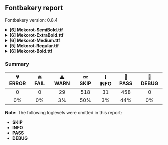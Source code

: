 ## Fontbakery report

Fontbakery version: 0.8.4

<details>
<summary><b>[6] Mekorot-SemiBold.ttf</b></summary>
<details>
<summary>⚠ <b>WARN:</b> Checking OS/2 achVendID.</summary>

* [com.google.fonts/check/vendor_id](https://font-bakery.readthedocs.io/en/latest/fontbakery/profiles/googlefonts.html#com.google.fonts/check/vendor_id)
<pre>--- Rationale ---
Microsoft keeps a list of font vendors and their respective contact info. This
list is updated regularly and is indexed by a 4-char &quot;Vendor ID&quot; which is stored
in the achVendID field of the OS/2 table.
Registering your ID is not mandatory, but it is a good practice since some
applications may display the type designer / type foundry contact info on some
dialog and also because that info will be visible on Microsoft&#x27;s website:
https://docs.microsoft.com/en-us/typography/vendors/
This check verifies whether or not a given font&#x27;s vendor ID is registered in
that list or if it has some of the default values used by the most common font
editors.
Each new FontBakery release includes a cached copy of that list of vendor IDs.
If you registered recently, you&#x27;re safe to ignore warnings emitted by this
check, since your ID will soon be included in one of our upcoming releases.</pre>

* ⚠ **WARN** OS/2 VendorID value 'NONE' is not yet recognized. If you registered it recently, then it's safe to ignore this warning message. Otherwise, you should set it to your own unique 4 character code, and register it with Microsoft at https://www.microsoft.com/typography/links/vendorlist.aspx
 [code: unknown]

</details>
<details>
<summary>⚠ <b>WARN:</b> Font has old ttfautohint applied?</summary>

* [com.google.fonts/check/old_ttfautohint](https://font-bakery.readthedocs.io/en/latest/fontbakery/profiles/googlefonts.html#com.google.fonts/check/old_ttfautohint)
<pre>--- Rationale ---
Check if font has been hinted with an outdated version of ttfautohint.</pre>

* ⚠ **WARN** ttfautohint used in font = 1.8.3; latest = 1.8.4; Need to re-run with the newer version! [code: old-ttfa]

</details>
<details>
<summary>⚠ <b>WARN:</b> Ensure fonts have ScriptLangTags declared on the 'meta' table.</summary>

* [com.google.fonts/check/meta/script_lang_tags](https://font-bakery.readthedocs.io/en/latest/fontbakery/profiles/googlefonts.html#com.google.fonts/check/meta/script_lang_tags)
<pre>--- Rationale ---
The OpenType &#x27;meta&#x27; table originated at Apple. Microsoft added it to OT with
just two DataMap records:
- dlng: comma-separated ScriptLangTags that indicate which scripts, or languages
and scripts, with possible variants, the font is designed for
- slng: comma-separated ScriptLangTags that indicate which scripts, or languages
and scripts, with possible variants, the font supports
The slng structure is intended to describe which languages and scripts the font
overall supports. For example, a Traditional Chinese font that also contains
Latin characters, can indicate Hant,Latn, showing that it supports Hant, the
Traditional Chinese variant of the Hani script, and it also supports the Latn
script
The dlng structure is far more interesting. A font may contain various glyphs,
but only a particular subset of the glyphs may be truly &quot;leading&quot; in the design,
while other glyphs may have been included for technical reasons. Such a
Traditional Chinese font could only list Hant there, showing that it’s designed
for Traditional Chinese, but the font would omit Latn, because the developers
don’t think the font is really recommended for purely Latin-script use.
The tags used in the structures can comprise just script, or also language and
script. For example, if a font has Bulgarian Cyrillic alternates in the locl
feature for the cyrl BGR OT languagesystem, it could also indicate in dlng
explicitly that it supports bul-Cyrl. (Note that the scripts and languages in
meta use the ISO language and script codes, not the OpenType ones).
This check ensures that the font has the meta table containing the slng and dlng
structures.
All families in the Google Fonts collection should contain the &#x27;meta&#x27; table.
Windows 10 already uses it when deciding on which fonts to fall back to. The
Google Fonts API and also other environments could use the data for smarter
filtering. Most importantly, those entries should be added to the Noto fonts.
In the font making process, some environments store this data in external files
already. But the meta table provides a convenient way to store this inside the
font file, so some tools may add the data, and unrelated tools may read this
data. This makes the solution much more portable and universal.</pre>

* ⚠ **WARN** This font file does not have a 'meta' table. [code: lacks-meta-table]

</details>
<details>
<summary>⚠ <b>WARN:</b> Check font contains no unreachable glyphs</summary>

* [com.google.fonts/check/unreachable_glyphs](https://font-bakery.readthedocs.io/en/latest/fontbakery/profiles/universal.html#com.google.fonts/check/unreachable_glyphs)
<pre>--- Rationale ---
Glyphs are either accessible directly through Unicode codepoints or through
substitution rules. Any glyphs not accessible by either of these means are
redundant and serve only to increase the font&#x27;s file size.</pre>

* ⚠ **WARN** The following glyphs could not be reached by codepoint or substitution rules:
 - NULL
 [code: unreachable-glyphs]

</details>
<details>
<summary>⚠ <b>WARN:</b> Check if each glyph has the recommended amount of contours.</summary>

* [com.google.fonts/check/contour_count](https://font-bakery.readthedocs.io/en/latest/fontbakery/profiles/universal.html#com.google.fonts/check/contour_count)
<pre>--- Rationale ---
Visually QAing thousands of glyphs by hand is tiring. Most glyphs can only be
constructured in a handful of ways. This means a glyph&#x27;s contour count will only
differ slightly amongst different fonts, e.g a &#x27;g&#x27; could either be 2 or 3
contours, depending on whether its double story or single story.
However, a quotedbl should have 2 contours, unless the font belongs to a display
family.
This check currently does not cover variable fonts because there&#x27;s plenty of
alternative ways of constructing glyphs with multiple outlines for each feature
in a VarFont. The expected contour count data for this check is currently
optimized for the typical construction of glyphs in static fonts.</pre>

* ⚠ **WARN** This font has a 'Soft Hyphen' character (codepoint 0x00AD) which is supposed to be zero-width and invisible, and is used to mark a hyphenation possibility within a word in the absence of or overriding dictionary hyphenation. It is mostly an obsolete mechanism now, and the character is only included in fonts for legacy codepage coverage. [code: softhyphen]
* ⚠ **WARN** This check inspects the glyph outlines and detects the total number of contours in each of them. The expected values are infered from the typical ammounts of contours observed in a large collection of reference font families. The divergences listed below may simply indicate a significantly different design on some of your glyphs. On the other hand, some of these may flag actual bugs in the font such as glyphs mapped to an incorrect codepoint. Please consider reviewing the design and codepoint assignment of these to make sure they are correct.

The following glyphs do not have the recommended number of contours:

 - Glyph name: percent	Contours detected: 0	Expected: 5
 - Glyph name: backslash	Contours detected: 0	Expected: 1
 - Glyph name: asciicircum	Contours detected: 0	Expected: 1
 - Glyph name: underscore	Contours detected: 0	Expected: 1
 - Glyph name: grave	Contours detected: 0	Expected: 1
 - Glyph name: braceleft	Contours detected: 0	Expected: 1
 - Glyph name: bar	Contours detected: 0	Expected: 1
 - Glyph name: braceright	Contours detected: 0	Expected: 1
 - Glyph name: asciitilde	Contours detected: 0	Expected: 1
 - Glyph name: exclamdown	Contours detected: 0	Expected: 2
 - Glyph name: cent	Contours detected: 0	Expected: 1 or 2
 - Glyph name: sterling	Contours detected: 0	Expected: 1 or 2
 - Glyph name: currency	Contours detected: 0	Expected: 2
 - Glyph name: yen	Contours detected: 0	Expected: 1 or 2
 - Glyph name: brokenbar	Contours detected: 0	Expected: 2
 - Glyph name: section	Contours detected: 0	Expected: 2
 - Glyph name: dieresis	Contours detected: 0	Expected: 2
 - Glyph name: copyright	Contours detected: 0	Expected: 3
 - Glyph name: guillemotleft	Contours detected: 0	Expected: 2
 - Glyph name: logicalnot	Contours detected: 0	Expected: 1
 - Glyph name: registered	Contours detected: 0	Expected: 3 or 4
 - Glyph name: macron	Contours detected: 0	Expected: 1
 - Glyph name: degree	Contours detected: 0	Expected: 2
 - Glyph name: plusminus	Contours detected: 0	Expected: 1 or 2
 - Glyph name: uni00B2	Contours detected: 0	Expected: 1
 - Glyph name: uni00B3	Contours detected: 0	Expected: 1
 - Glyph name: acute	Contours detected: 0	Expected: 1
 - Glyph name: uni00B5	Contours detected: 0	Expected: 1
 - Glyph name: paragraph	Contours detected: 0	Expected: 1, 2 or 3
 - Glyph name: periodcentered	Contours detected: 0	Expected: 1
 - Glyph name: cedilla	Contours detected: 0	Expected: 1
 - Glyph name: uni00B9	Contours detected: 0	Expected: 1
 - Glyph name: guillemotright	Contours detected: 0	Expected: 2
 - Glyph name: onequarter	Contours detected: 0	Expected: 3 or 4
 - Glyph name: onehalf	Contours detected: 0	Expected: 3
 - Glyph name: threequarters	Contours detected: 0	Expected: 3 or 4
 - Glyph name: questiondown	Contours detected: 0	Expected: 2
 - Glyph name: Agrave	Contours detected: 0	Expected: 3
 - Glyph name: Aacute	Contours detected: 0	Expected: 3
 - Glyph name: Acircumflex	Contours detected: 0	Expected: 3
 - Glyph name: Atilde	Contours detected: 0	Expected: 3
 - Glyph name: Adieresis	Contours detected: 0	Expected: 4
 - Glyph name: Aring	Contours detected: 0	Expected: 3 or 4
 - Glyph name: AE	Contours detected: 0	Expected: 2
 - Glyph name: Ccedilla	Contours detected: 0	Expected: 1 or 2
 - Glyph name: Egrave	Contours detected: 0	Expected: 2
 - Glyph name: Eacute	Contours detected: 0	Expected: 2
 - Glyph name: Ecircumflex	Contours detected: 0	Expected: 2
 - Glyph name: Edieresis	Contours detected: 0	Expected: 3
 - Glyph name: Igrave	Contours detected: 0	Expected: 2
 - Glyph name: Iacute	Contours detected: 0	Expected: 2
 - Glyph name: Icircumflex	Contours detected: 0	Expected: 2
 - Glyph name: Idieresis	Contours detected: 0	Expected: 3
 - Glyph name: Eth	Contours detected: 0	Expected: 2
 - Glyph name: Ntilde	Contours detected: 0	Expected: 2
 - Glyph name: Ograve	Contours detected: 0	Expected: 3
 - Glyph name: Oacute	Contours detected: 0	Expected: 3
 - Glyph name: Ocircumflex	Contours detected: 0	Expected: 3
 - Glyph name: Otilde	Contours detected: 0	Expected: 3
 - Glyph name: Odieresis	Contours detected: 0	Expected: 4
 - Glyph name: multiply	Contours detected: 0	Expected: 1
 - Glyph name: Oslash	Contours detected: 0	Expected: 2 or 3
 - Glyph name: Ugrave	Contours detected: 0	Expected: 2
 - Glyph name: Uacute	Contours detected: 0	Expected: 2
 - Glyph name: Ucircumflex	Contours detected: 0	Expected: 2
 - Glyph name: Udieresis	Contours detected: 0	Expected: 3
 - Glyph name: Yacute	Contours detected: 0	Expected: 2
 - Glyph name: Thorn	Contours detected: 0	Expected: 1 or 2
 - Glyph name: germandbls	Contours detected: 0	Expected: 1
 - Glyph name: agrave	Contours detected: 0	Expected: 3
 - Glyph name: aacute	Contours detected: 0	Expected: 3
 - Glyph name: acircumflex	Contours detected: 0	Expected: 3
 - Glyph name: atilde	Contours detected: 0	Expected: 3
 - Glyph name: adieresis	Contours detected: 0	Expected: 4
 - Glyph name: aring	Contours detected: 0	Expected: 4
 - Glyph name: ae	Contours detected: 0	Expected: 3
 - Glyph name: ccedilla	Contours detected: 0	Expected: 1 or 2
 - Glyph name: egrave	Contours detected: 0	Expected: 3
 - Glyph name: eacute	Contours detected: 0	Expected: 3
 - Glyph name: ecircumflex	Contours detected: 0	Expected: 3
 - Glyph name: edieresis	Contours detected: 0	Expected: 4
 - Glyph name: igrave	Contours detected: 0	Expected: 2
 - Glyph name: iacute	Contours detected: 0	Expected: 2
 - Glyph name: icircumflex	Contours detected: 0	Expected: 2
 - Glyph name: idieresis	Contours detected: 0	Expected: 3
 - Glyph name: eth	Contours detected: 0	Expected: 2
 - Glyph name: ntilde	Contours detected: 0	Expected: 2
 - Glyph name: ograve	Contours detected: 0	Expected: 3
 - Glyph name: oacute	Contours detected: 0	Expected: 3
 - Glyph name: ocircumflex	Contours detected: 0	Expected: 3
 - Glyph name: otilde	Contours detected: 0	Expected: 3
 - Glyph name: odieresis	Contours detected: 0	Expected: 4
 - Glyph name: divide	Contours detected: 0	Expected: 3
 - Glyph name: oslash	Contours detected: 0	Expected: 3
 - Glyph name: ugrave	Contours detected: 0	Expected: 2
 - Glyph name: uacute	Contours detected: 0	Expected: 2
 - Glyph name: ucircumflex	Contours detected: 0	Expected: 2
 - Glyph name: udieresis	Contours detected: 0	Expected: 3
 - Glyph name: yacute	Contours detected: 0	Expected: 2
 - Glyph name: thorn	Contours detected: 0	Expected: 2
 - Glyph name: ydieresis	Contours detected: 0	Expected: 3
 - Glyph name: dotlessi	Contours detected: 0	Expected: 1
 - Glyph name: OE	Contours detected: 0	Expected: 2
 - Glyph name: oe	Contours detected: 0	Expected: 3
 - Glyph name: circumflex	Contours detected: 0	Expected: 1
 - Glyph name: ring	Contours detected: 0	Expected: 2
 - Glyph name: tilde	Contours detected: 0	Expected: 1
 - Glyph name: endash	Contours detected: 0	Expected: 1
 - Glyph name: emdash	Contours detected: 0	Expected: 1
 - Glyph name: quoteleft	Contours detected: 0	Expected: 1
 - Glyph name: quoteright	Contours detected: 0	Expected: 1
 - Glyph name: quotesinglbase	Contours detected: 0	Expected: 1
 - Glyph name: quotedblleft	Contours detected: 0	Expected: 2
 - Glyph name: quotedblright	Contours detected: 0	Expected: 2
 - Glyph name: quotedblbase	Contours detected: 0	Expected: 2
 - Glyph name: bullet	Contours detected: 0	Expected: 1
 - Glyph name: ellipsis	Contours detected: 0	Expected: 3
 - Glyph name: guilsinglleft	Contours detected: 0	Expected: 1
 - Glyph name: guilsinglright	Contours detected: 0	Expected: 1
 - Glyph name: fraction	Contours detected: 0	Expected: 1
 - Glyph name: uni2074	Contours detected: 0	Expected: 1 or 2
 - Glyph name: Euro	Contours detected: 0	Expected: 1 or 2
 - Glyph name: minus	Contours detected: 0	Expected: 1
 - Glyph name: uni2215	Contours detected: 0	Expected: 1
 - Glyph name: AE	Contours detected: 0	Expected: 2
 - Glyph name: Aacute	Contours detected: 0	Expected: 3
 - Glyph name: Acircumflex	Contours detected: 0	Expected: 3
 - Glyph name: Adieresis	Contours detected: 0	Expected: 4
 - Glyph name: Agrave	Contours detected: 0	Expected: 3
 - Glyph name: Aring	Contours detected: 0	Expected: 3 or 4
 - Glyph name: Atilde	Contours detected: 0	Expected: 3
 - Glyph name: Ccedilla	Contours detected: 0	Expected: 1 or 2
 - Glyph name: Eacute	Contours detected: 0	Expected: 2
 - Glyph name: Ecircumflex	Contours detected: 0	Expected: 2
 - Glyph name: Edieresis	Contours detected: 0	Expected: 3
 - Glyph name: Egrave	Contours detected: 0	Expected: 2
 - Glyph name: Eth	Contours detected: 0	Expected: 2
 - Glyph name: Euro	Contours detected: 0	Expected: 1 or 2
 - Glyph name: Iacute	Contours detected: 0	Expected: 2
 - Glyph name: Icircumflex	Contours detected: 0	Expected: 2
 - Glyph name: Idieresis	Contours detected: 0	Expected: 3
 - Glyph name: Igrave	Contours detected: 0	Expected: 2
 - Glyph name: Ntilde	Contours detected: 0	Expected: 2
 - Glyph name: OE	Contours detected: 0	Expected: 2
 - Glyph name: Oacute	Contours detected: 0	Expected: 3
 - Glyph name: Ocircumflex	Contours detected: 0	Expected: 3
 - Glyph name: Odieresis	Contours detected: 0	Expected: 4
 - Glyph name: Ograve	Contours detected: 0	Expected: 3
 - Glyph name: Oslash	Contours detected: 0	Expected: 2 or 3
 - Glyph name: Otilde	Contours detected: 0	Expected: 3
 - Glyph name: Thorn	Contours detected: 0	Expected: 1 or 2
 - Glyph name: Uacute	Contours detected: 0	Expected: 2
 - Glyph name: Ucircumflex	Contours detected: 0	Expected: 2
 - Glyph name: Udieresis	Contours detected: 0	Expected: 3
 - Glyph name: Ugrave	Contours detected: 0	Expected: 2
 - Glyph name: Yacute	Contours detected: 0	Expected: 2
 - Glyph name: aacute	Contours detected: 0	Expected: 3
 - Glyph name: acircumflex	Contours detected: 0	Expected: 3
 - Glyph name: acute	Contours detected: 0	Expected: 1
 - Glyph name: adieresis	Contours detected: 0	Expected: 4
 - Glyph name: ae	Contours detected: 0	Expected: 3
 - Glyph name: agrave	Contours detected: 0	Expected: 3
 - Glyph name: aring	Contours detected: 0	Expected: 4
 - Glyph name: asciicircum	Contours detected: 0	Expected: 1
 - Glyph name: asciitilde	Contours detected: 0	Expected: 1
 - Glyph name: atilde	Contours detected: 0	Expected: 3
 - Glyph name: backslash	Contours detected: 0	Expected: 1
 - Glyph name: bar	Contours detected: 0	Expected: 1
 - Glyph name: braceleft	Contours detected: 0	Expected: 1
 - Glyph name: braceright	Contours detected: 0	Expected: 1
 - Glyph name: brokenbar	Contours detected: 0	Expected: 2
 - Glyph name: bullet	Contours detected: 0	Expected: 1
 - Glyph name: ccedilla	Contours detected: 0	Expected: 1 or 2
 - Glyph name: cedilla	Contours detected: 0	Expected: 1
 - Glyph name: cent	Contours detected: 0	Expected: 1 or 2
 - Glyph name: circumflex	Contours detected: 0	Expected: 1
 - Glyph name: copyright	Contours detected: 0	Expected: 3
 - Glyph name: currency	Contours detected: 0	Expected: 2
 - Glyph name: degree	Contours detected: 0	Expected: 2
 - Glyph name: dieresis	Contours detected: 0	Expected: 2
 - Glyph name: divide	Contours detected: 0	Expected: 3
 - Glyph name: dotlessi	Contours detected: 0	Expected: 1
 - Glyph name: eacute	Contours detected: 0	Expected: 3
 - Glyph name: ecircumflex	Contours detected: 0	Expected: 3
 - Glyph name: edieresis	Contours detected: 0	Expected: 4
 - Glyph name: egrave	Contours detected: 0	Expected: 3
 - Glyph name: ellipsis	Contours detected: 0	Expected: 3
 - Glyph name: emdash	Contours detected: 0	Expected: 1
 - Glyph name: endash	Contours detected: 0	Expected: 1
 - Glyph name: eth	Contours detected: 0	Expected: 2
 - Glyph name: exclamdown	Contours detected: 0	Expected: 2
 - Glyph name: fraction	Contours detected: 0	Expected: 1
 - Glyph name: germandbls	Contours detected: 0	Expected: 1
 - Glyph name: grave	Contours detected: 0	Expected: 1
 - Glyph name: guillemotleft	Contours detected: 0	Expected: 2
 - Glyph name: guillemotright	Contours detected: 0	Expected: 2
 - Glyph name: guilsinglleft	Contours detected: 0	Expected: 1
 - Glyph name: guilsinglright	Contours detected: 0	Expected: 1
 - Glyph name: iacute	Contours detected: 0	Expected: 2
 - Glyph name: icircumflex	Contours detected: 0	Expected: 2
 - Glyph name: idieresis	Contours detected: 0	Expected: 3
 - Glyph name: igrave	Contours detected: 0	Expected: 2
 - Glyph name: logicalnot	Contours detected: 0	Expected: 1
 - Glyph name: macron	Contours detected: 0	Expected: 1
 - Glyph name: minus	Contours detected: 0	Expected: 1
 - Glyph name: multiply	Contours detected: 0	Expected: 1
 - Glyph name: ntilde	Contours detected: 0	Expected: 2
 - Glyph name: oacute	Contours detected: 0	Expected: 3
 - Glyph name: ocircumflex	Contours detected: 0	Expected: 3
 - Glyph name: odieresis	Contours detected: 0	Expected: 4
 - Glyph name: oe	Contours detected: 0	Expected: 3
 - Glyph name: ograve	Contours detected: 0	Expected: 3
 - Glyph name: onehalf	Contours detected: 0	Expected: 3
 - Glyph name: onequarter	Contours detected: 0	Expected: 3 or 4
 - Glyph name: oslash	Contours detected: 0	Expected: 3
 - Glyph name: otilde	Contours detected: 0	Expected: 3
 - Glyph name: paragraph	Contours detected: 0	Expected: 1, 2 or 3
 - Glyph name: percent	Contours detected: 0	Expected: 5
 - Glyph name: periodcentered	Contours detected: 0	Expected: 1
 - Glyph name: plusminus	Contours detected: 0	Expected: 1 or 2
 - Glyph name: questiondown	Contours detected: 0	Expected: 2
 - Glyph name: quotedblbase	Contours detected: 0	Expected: 2
 - Glyph name: quotedblleft	Contours detected: 0	Expected: 2
 - Glyph name: quotedblright	Contours detected: 0	Expected: 2
 - Glyph name: quoteleft	Contours detected: 0	Expected: 1
 - Glyph name: quoteright	Contours detected: 0	Expected: 1
 - Glyph name: quotesinglbase	Contours detected: 0	Expected: 1
 - Glyph name: registered	Contours detected: 0	Expected: 3 or 4
 - Glyph name: ring	Contours detected: 0	Expected: 2
 - Glyph name: section	Contours detected: 0	Expected: 2
 - Glyph name: sterling	Contours detected: 0	Expected: 1 or 2
 - Glyph name: thorn	Contours detected: 0	Expected: 2
 - Glyph name: threequarters	Contours detected: 0	Expected: 3 or 4
 - Glyph name: tilde	Contours detected: 0	Expected: 1
 - Glyph name: uacute	Contours detected: 0	Expected: 2
 - Glyph name: ucircumflex	Contours detected: 0	Expected: 2
 - Glyph name: udieresis	Contours detected: 0	Expected: 3
 - Glyph name: ugrave	Contours detected: 0	Expected: 2
 - Glyph name: underscore	Contours detected: 0	Expected: 1
 - Glyph name: uni00B5	Contours detected: 0	Expected: 1
 - Glyph name: uni2215	Contours detected: 0	Expected: 1
 - Glyph name: yacute	Contours detected: 0	Expected: 2
 - Glyph name: ydieresis	Contours detected: 0	Expected: 3 
 - Glyph name: yen	Contours detected: 0	Expected: 1 or 2
 [code: contour-count]

</details>
<details>
<summary>⚠ <b>WARN:</b> Do any segments have colinear vectors?</summary>

* [com.google.fonts/check/outline_colinear_vectors](https://font-bakery.readthedocs.io/en/latest/fontbakery/profiles/<Section: Outline Correctness Checks>.html#com.google.fonts/check/outline_colinear_vectors)
<pre>--- Rationale ---
This check looks for consecutive line segments which have the same angle. This
normally happens if an outline point has been added by accident.
This check is not run for variable fonts, as they may legitimately have colinear
vectors.</pre>

* ⚠ **WARN** The following glyphs have colinear vectors:
	* ampersand (U+0026): L<<339.0,384.0>--<376.0,346.0>> -> L<<376.0,346.0>--<523.0,197.0>> [code: found-colinear-vectors]

</details>
<br>
</details>
<details>
<summary><b>[6] Mekorot-ExtraBold.ttf</b></summary>
<details>
<summary>⚠ <b>WARN:</b> Checking OS/2 achVendID.</summary>

* [com.google.fonts/check/vendor_id](https://font-bakery.readthedocs.io/en/latest/fontbakery/profiles/googlefonts.html#com.google.fonts/check/vendor_id)
<pre>--- Rationale ---
Microsoft keeps a list of font vendors and their respective contact info. This
list is updated regularly and is indexed by a 4-char &quot;Vendor ID&quot; which is stored
in the achVendID field of the OS/2 table.
Registering your ID is not mandatory, but it is a good practice since some
applications may display the type designer / type foundry contact info on some
dialog and also because that info will be visible on Microsoft&#x27;s website:
https://docs.microsoft.com/en-us/typography/vendors/
This check verifies whether or not a given font&#x27;s vendor ID is registered in
that list or if it has some of the default values used by the most common font
editors.
Each new FontBakery release includes a cached copy of that list of vendor IDs.
If you registered recently, you&#x27;re safe to ignore warnings emitted by this
check, since your ID will soon be included in one of our upcoming releases.</pre>

* ⚠ **WARN** OS/2 VendorID value 'NONE' is not yet recognized. If you registered it recently, then it's safe to ignore this warning message. Otherwise, you should set it to your own unique 4 character code, and register it with Microsoft at https://www.microsoft.com/typography/links/vendorlist.aspx
 [code: unknown]

</details>
<details>
<summary>⚠ <b>WARN:</b> Font has old ttfautohint applied?</summary>

* [com.google.fonts/check/old_ttfautohint](https://font-bakery.readthedocs.io/en/latest/fontbakery/profiles/googlefonts.html#com.google.fonts/check/old_ttfautohint)
<pre>--- Rationale ---
Check if font has been hinted with an outdated version of ttfautohint.</pre>

* ⚠ **WARN** ttfautohint used in font = 1.8.3; latest = 1.8.4; Need to re-run with the newer version! [code: old-ttfa]

</details>
<details>
<summary>⚠ <b>WARN:</b> Ensure fonts have ScriptLangTags declared on the 'meta' table.</summary>

* [com.google.fonts/check/meta/script_lang_tags](https://font-bakery.readthedocs.io/en/latest/fontbakery/profiles/googlefonts.html#com.google.fonts/check/meta/script_lang_tags)
<pre>--- Rationale ---
The OpenType &#x27;meta&#x27; table originated at Apple. Microsoft added it to OT with
just two DataMap records:
- dlng: comma-separated ScriptLangTags that indicate which scripts, or languages
and scripts, with possible variants, the font is designed for
- slng: comma-separated ScriptLangTags that indicate which scripts, or languages
and scripts, with possible variants, the font supports
The slng structure is intended to describe which languages and scripts the font
overall supports. For example, a Traditional Chinese font that also contains
Latin characters, can indicate Hant,Latn, showing that it supports Hant, the
Traditional Chinese variant of the Hani script, and it also supports the Latn
script
The dlng structure is far more interesting. A font may contain various glyphs,
but only a particular subset of the glyphs may be truly &quot;leading&quot; in the design,
while other glyphs may have been included for technical reasons. Such a
Traditional Chinese font could only list Hant there, showing that it’s designed
for Traditional Chinese, but the font would omit Latn, because the developers
don’t think the font is really recommended for purely Latin-script use.
The tags used in the structures can comprise just script, or also language and
script. For example, if a font has Bulgarian Cyrillic alternates in the locl
feature for the cyrl BGR OT languagesystem, it could also indicate in dlng
explicitly that it supports bul-Cyrl. (Note that the scripts and languages in
meta use the ISO language and script codes, not the OpenType ones).
This check ensures that the font has the meta table containing the slng and dlng
structures.
All families in the Google Fonts collection should contain the &#x27;meta&#x27; table.
Windows 10 already uses it when deciding on which fonts to fall back to. The
Google Fonts API and also other environments could use the data for smarter
filtering. Most importantly, those entries should be added to the Noto fonts.
In the font making process, some environments store this data in external files
already. But the meta table provides a convenient way to store this inside the
font file, so some tools may add the data, and unrelated tools may read this
data. This makes the solution much more portable and universal.</pre>

* ⚠ **WARN** This font file does not have a 'meta' table. [code: lacks-meta-table]

</details>
<details>
<summary>⚠ <b>WARN:</b> Check font contains no unreachable glyphs</summary>

* [com.google.fonts/check/unreachable_glyphs](https://font-bakery.readthedocs.io/en/latest/fontbakery/profiles/universal.html#com.google.fonts/check/unreachable_glyphs)
<pre>--- Rationale ---
Glyphs are either accessible directly through Unicode codepoints or through
substitution rules. Any glyphs not accessible by either of these means are
redundant and serve only to increase the font&#x27;s file size.</pre>

* ⚠ **WARN** The following glyphs could not be reached by codepoint or substitution rules:
 - NULL
 [code: unreachable-glyphs]

</details>
<details>
<summary>⚠ <b>WARN:</b> Check if each glyph has the recommended amount of contours.</summary>

* [com.google.fonts/check/contour_count](https://font-bakery.readthedocs.io/en/latest/fontbakery/profiles/universal.html#com.google.fonts/check/contour_count)
<pre>--- Rationale ---
Visually QAing thousands of glyphs by hand is tiring. Most glyphs can only be
constructured in a handful of ways. This means a glyph&#x27;s contour count will only
differ slightly amongst different fonts, e.g a &#x27;g&#x27; could either be 2 or 3
contours, depending on whether its double story or single story.
However, a quotedbl should have 2 contours, unless the font belongs to a display
family.
This check currently does not cover variable fonts because there&#x27;s plenty of
alternative ways of constructing glyphs with multiple outlines for each feature
in a VarFont. The expected contour count data for this check is currently
optimized for the typical construction of glyphs in static fonts.</pre>

* ⚠ **WARN** This font has a 'Soft Hyphen' character (codepoint 0x00AD) which is supposed to be zero-width and invisible, and is used to mark a hyphenation possibility within a word in the absence of or overriding dictionary hyphenation. It is mostly an obsolete mechanism now, and the character is only included in fonts for legacy codepage coverage. [code: softhyphen]
* ⚠ **WARN** This check inspects the glyph outlines and detects the total number of contours in each of them. The expected values are infered from the typical ammounts of contours observed in a large collection of reference font families. The divergences listed below may simply indicate a significantly different design on some of your glyphs. On the other hand, some of these may flag actual bugs in the font such as glyphs mapped to an incorrect codepoint. Please consider reviewing the design and codepoint assignment of these to make sure they are correct.

The following glyphs do not have the recommended number of contours:

 - Glyph name: percent	Contours detected: 0	Expected: 5
 - Glyph name: backslash	Contours detected: 0	Expected: 1
 - Glyph name: asciicircum	Contours detected: 0	Expected: 1
 - Glyph name: underscore	Contours detected: 0	Expected: 1
 - Glyph name: grave	Contours detected: 0	Expected: 1
 - Glyph name: braceleft	Contours detected: 0	Expected: 1
 - Glyph name: bar	Contours detected: 0	Expected: 1
 - Glyph name: braceright	Contours detected: 0	Expected: 1
 - Glyph name: asciitilde	Contours detected: 0	Expected: 1
 - Glyph name: exclamdown	Contours detected: 0	Expected: 2
 - Glyph name: cent	Contours detected: 0	Expected: 1 or 2
 - Glyph name: sterling	Contours detected: 0	Expected: 1 or 2
 - Glyph name: currency	Contours detected: 0	Expected: 2
 - Glyph name: yen	Contours detected: 0	Expected: 1 or 2
 - Glyph name: brokenbar	Contours detected: 0	Expected: 2
 - Glyph name: section	Contours detected: 0	Expected: 2
 - Glyph name: dieresis	Contours detected: 0	Expected: 2
 - Glyph name: copyright	Contours detected: 0	Expected: 3
 - Glyph name: guillemotleft	Contours detected: 0	Expected: 2
 - Glyph name: logicalnot	Contours detected: 0	Expected: 1
 - Glyph name: registered	Contours detected: 0	Expected: 3 or 4
 - Glyph name: macron	Contours detected: 0	Expected: 1
 - Glyph name: degree	Contours detected: 0	Expected: 2
 - Glyph name: plusminus	Contours detected: 0	Expected: 1 or 2
 - Glyph name: uni00B2	Contours detected: 0	Expected: 1
 - Glyph name: uni00B3	Contours detected: 0	Expected: 1
 - Glyph name: acute	Contours detected: 0	Expected: 1
 - Glyph name: uni00B5	Contours detected: 0	Expected: 1
 - Glyph name: paragraph	Contours detected: 0	Expected: 1, 2 or 3
 - Glyph name: periodcentered	Contours detected: 0	Expected: 1
 - Glyph name: cedilla	Contours detected: 0	Expected: 1
 - Glyph name: uni00B9	Contours detected: 0	Expected: 1
 - Glyph name: guillemotright	Contours detected: 0	Expected: 2
 - Glyph name: onequarter	Contours detected: 0	Expected: 3 or 4
 - Glyph name: onehalf	Contours detected: 0	Expected: 3
 - Glyph name: threequarters	Contours detected: 0	Expected: 3 or 4
 - Glyph name: questiondown	Contours detected: 0	Expected: 2
 - Glyph name: Agrave	Contours detected: 0	Expected: 3
 - Glyph name: Aacute	Contours detected: 0	Expected: 3
 - Glyph name: Acircumflex	Contours detected: 0	Expected: 3
 - Glyph name: Atilde	Contours detected: 0	Expected: 3
 - Glyph name: Adieresis	Contours detected: 0	Expected: 4
 - Glyph name: Aring	Contours detected: 0	Expected: 3 or 4
 - Glyph name: AE	Contours detected: 0	Expected: 2
 - Glyph name: Ccedilla	Contours detected: 0	Expected: 1 or 2
 - Glyph name: Egrave	Contours detected: 0	Expected: 2
 - Glyph name: Eacute	Contours detected: 0	Expected: 2
 - Glyph name: Ecircumflex	Contours detected: 0	Expected: 2
 - Glyph name: Edieresis	Contours detected: 0	Expected: 3
 - Glyph name: Igrave	Contours detected: 0	Expected: 2
 - Glyph name: Iacute	Contours detected: 0	Expected: 2
 - Glyph name: Icircumflex	Contours detected: 0	Expected: 2
 - Glyph name: Idieresis	Contours detected: 0	Expected: 3
 - Glyph name: Eth	Contours detected: 0	Expected: 2
 - Glyph name: Ntilde	Contours detected: 0	Expected: 2
 - Glyph name: Ograve	Contours detected: 0	Expected: 3
 - Glyph name: Oacute	Contours detected: 0	Expected: 3
 - Glyph name: Ocircumflex	Contours detected: 0	Expected: 3
 - Glyph name: Otilde	Contours detected: 0	Expected: 3
 - Glyph name: Odieresis	Contours detected: 0	Expected: 4
 - Glyph name: multiply	Contours detected: 0	Expected: 1
 - Glyph name: Oslash	Contours detected: 0	Expected: 2 or 3
 - Glyph name: Ugrave	Contours detected: 0	Expected: 2
 - Glyph name: Uacute	Contours detected: 0	Expected: 2
 - Glyph name: Ucircumflex	Contours detected: 0	Expected: 2
 - Glyph name: Udieresis	Contours detected: 0	Expected: 3
 - Glyph name: Yacute	Contours detected: 0	Expected: 2
 - Glyph name: Thorn	Contours detected: 0	Expected: 1 or 2
 - Glyph name: germandbls	Contours detected: 0	Expected: 1
 - Glyph name: agrave	Contours detected: 0	Expected: 3
 - Glyph name: aacute	Contours detected: 0	Expected: 3
 - Glyph name: acircumflex	Contours detected: 0	Expected: 3
 - Glyph name: atilde	Contours detected: 0	Expected: 3
 - Glyph name: adieresis	Contours detected: 0	Expected: 4
 - Glyph name: aring	Contours detected: 0	Expected: 4
 - Glyph name: ae	Contours detected: 0	Expected: 3
 - Glyph name: ccedilla	Contours detected: 0	Expected: 1 or 2
 - Glyph name: egrave	Contours detected: 0	Expected: 3
 - Glyph name: eacute	Contours detected: 0	Expected: 3
 - Glyph name: ecircumflex	Contours detected: 0	Expected: 3
 - Glyph name: edieresis	Contours detected: 0	Expected: 4
 - Glyph name: igrave	Contours detected: 0	Expected: 2
 - Glyph name: iacute	Contours detected: 0	Expected: 2
 - Glyph name: icircumflex	Contours detected: 0	Expected: 2
 - Glyph name: idieresis	Contours detected: 0	Expected: 3
 - Glyph name: eth	Contours detected: 0	Expected: 2
 - Glyph name: ntilde	Contours detected: 0	Expected: 2
 - Glyph name: ograve	Contours detected: 0	Expected: 3
 - Glyph name: oacute	Contours detected: 0	Expected: 3
 - Glyph name: ocircumflex	Contours detected: 0	Expected: 3
 - Glyph name: otilde	Contours detected: 0	Expected: 3
 - Glyph name: odieresis	Contours detected: 0	Expected: 4
 - Glyph name: divide	Contours detected: 0	Expected: 3
 - Glyph name: oslash	Contours detected: 0	Expected: 3
 - Glyph name: ugrave	Contours detected: 0	Expected: 2
 - Glyph name: uacute	Contours detected: 0	Expected: 2
 - Glyph name: ucircumflex	Contours detected: 0	Expected: 2
 - Glyph name: udieresis	Contours detected: 0	Expected: 3
 - Glyph name: yacute	Contours detected: 0	Expected: 2
 - Glyph name: thorn	Contours detected: 0	Expected: 2
 - Glyph name: ydieresis	Contours detected: 0	Expected: 3
 - Glyph name: dotlessi	Contours detected: 0	Expected: 1
 - Glyph name: OE	Contours detected: 0	Expected: 2
 - Glyph name: oe	Contours detected: 0	Expected: 3
 - Glyph name: circumflex	Contours detected: 0	Expected: 1
 - Glyph name: ring	Contours detected: 0	Expected: 2
 - Glyph name: tilde	Contours detected: 0	Expected: 1
 - Glyph name: endash	Contours detected: 0	Expected: 1
 - Glyph name: emdash	Contours detected: 0	Expected: 1
 - Glyph name: quoteleft	Contours detected: 0	Expected: 1
 - Glyph name: quoteright	Contours detected: 0	Expected: 1
 - Glyph name: quotesinglbase	Contours detected: 0	Expected: 1
 - Glyph name: quotedblleft	Contours detected: 0	Expected: 2
 - Glyph name: quotedblright	Contours detected: 0	Expected: 2
 - Glyph name: quotedblbase	Contours detected: 0	Expected: 2
 - Glyph name: bullet	Contours detected: 0	Expected: 1
 - Glyph name: ellipsis	Contours detected: 0	Expected: 3
 - Glyph name: guilsinglleft	Contours detected: 0	Expected: 1
 - Glyph name: guilsinglright	Contours detected: 0	Expected: 1
 - Glyph name: fraction	Contours detected: 0	Expected: 1
 - Glyph name: uni2074	Contours detected: 0	Expected: 1 or 2
 - Glyph name: Euro	Contours detected: 0	Expected: 1 or 2
 - Glyph name: minus	Contours detected: 0	Expected: 1
 - Glyph name: uni2215	Contours detected: 0	Expected: 1
 - Glyph name: AE	Contours detected: 0	Expected: 2
 - Glyph name: Aacute	Contours detected: 0	Expected: 3
 - Glyph name: Acircumflex	Contours detected: 0	Expected: 3
 - Glyph name: Adieresis	Contours detected: 0	Expected: 4
 - Glyph name: Agrave	Contours detected: 0	Expected: 3
 - Glyph name: Aring	Contours detected: 0	Expected: 3 or 4
 - Glyph name: Atilde	Contours detected: 0	Expected: 3
 - Glyph name: Ccedilla	Contours detected: 0	Expected: 1 or 2
 - Glyph name: Eacute	Contours detected: 0	Expected: 2
 - Glyph name: Ecircumflex	Contours detected: 0	Expected: 2
 - Glyph name: Edieresis	Contours detected: 0	Expected: 3
 - Glyph name: Egrave	Contours detected: 0	Expected: 2
 - Glyph name: Eth	Contours detected: 0	Expected: 2
 - Glyph name: Euro	Contours detected: 0	Expected: 1 or 2
 - Glyph name: Iacute	Contours detected: 0	Expected: 2
 - Glyph name: Icircumflex	Contours detected: 0	Expected: 2
 - Glyph name: Idieresis	Contours detected: 0	Expected: 3
 - Glyph name: Igrave	Contours detected: 0	Expected: 2
 - Glyph name: Ntilde	Contours detected: 0	Expected: 2
 - Glyph name: OE	Contours detected: 0	Expected: 2
 - Glyph name: Oacute	Contours detected: 0	Expected: 3
 - Glyph name: Ocircumflex	Contours detected: 0	Expected: 3
 - Glyph name: Odieresis	Contours detected: 0	Expected: 4
 - Glyph name: Ograve	Contours detected: 0	Expected: 3
 - Glyph name: Oslash	Contours detected: 0	Expected: 2 or 3
 - Glyph name: Otilde	Contours detected: 0	Expected: 3
 - Glyph name: Thorn	Contours detected: 0	Expected: 1 or 2
 - Glyph name: Uacute	Contours detected: 0	Expected: 2
 - Glyph name: Ucircumflex	Contours detected: 0	Expected: 2
 - Glyph name: Udieresis	Contours detected: 0	Expected: 3
 - Glyph name: Ugrave	Contours detected: 0	Expected: 2
 - Glyph name: Yacute	Contours detected: 0	Expected: 2
 - Glyph name: aacute	Contours detected: 0	Expected: 3
 - Glyph name: acircumflex	Contours detected: 0	Expected: 3
 - Glyph name: acute	Contours detected: 0	Expected: 1
 - Glyph name: adieresis	Contours detected: 0	Expected: 4
 - Glyph name: ae	Contours detected: 0	Expected: 3
 - Glyph name: agrave	Contours detected: 0	Expected: 3
 - Glyph name: aring	Contours detected: 0	Expected: 4
 - Glyph name: asciicircum	Contours detected: 0	Expected: 1
 - Glyph name: asciitilde	Contours detected: 0	Expected: 1
 - Glyph name: atilde	Contours detected: 0	Expected: 3
 - Glyph name: backslash	Contours detected: 0	Expected: 1
 - Glyph name: bar	Contours detected: 0	Expected: 1
 - Glyph name: braceleft	Contours detected: 0	Expected: 1
 - Glyph name: braceright	Contours detected: 0	Expected: 1
 - Glyph name: brokenbar	Contours detected: 0	Expected: 2
 - Glyph name: bullet	Contours detected: 0	Expected: 1
 - Glyph name: ccedilla	Contours detected: 0	Expected: 1 or 2
 - Glyph name: cedilla	Contours detected: 0	Expected: 1
 - Glyph name: cent	Contours detected: 0	Expected: 1 or 2
 - Glyph name: circumflex	Contours detected: 0	Expected: 1
 - Glyph name: copyright	Contours detected: 0	Expected: 3
 - Glyph name: currency	Contours detected: 0	Expected: 2
 - Glyph name: degree	Contours detected: 0	Expected: 2
 - Glyph name: dieresis	Contours detected: 0	Expected: 2
 - Glyph name: divide	Contours detected: 0	Expected: 3
 - Glyph name: dotlessi	Contours detected: 0	Expected: 1
 - Glyph name: eacute	Contours detected: 0	Expected: 3
 - Glyph name: ecircumflex	Contours detected: 0	Expected: 3
 - Glyph name: edieresis	Contours detected: 0	Expected: 4
 - Glyph name: egrave	Contours detected: 0	Expected: 3
 - Glyph name: ellipsis	Contours detected: 0	Expected: 3
 - Glyph name: emdash	Contours detected: 0	Expected: 1
 - Glyph name: endash	Contours detected: 0	Expected: 1
 - Glyph name: eth	Contours detected: 0	Expected: 2
 - Glyph name: exclamdown	Contours detected: 0	Expected: 2
 - Glyph name: fraction	Contours detected: 0	Expected: 1
 - Glyph name: germandbls	Contours detected: 0	Expected: 1
 - Glyph name: grave	Contours detected: 0	Expected: 1
 - Glyph name: guillemotleft	Contours detected: 0	Expected: 2
 - Glyph name: guillemotright	Contours detected: 0	Expected: 2
 - Glyph name: guilsinglleft	Contours detected: 0	Expected: 1
 - Glyph name: guilsinglright	Contours detected: 0	Expected: 1
 - Glyph name: iacute	Contours detected: 0	Expected: 2
 - Glyph name: icircumflex	Contours detected: 0	Expected: 2
 - Glyph name: idieresis	Contours detected: 0	Expected: 3
 - Glyph name: igrave	Contours detected: 0	Expected: 2
 - Glyph name: logicalnot	Contours detected: 0	Expected: 1
 - Glyph name: macron	Contours detected: 0	Expected: 1
 - Glyph name: minus	Contours detected: 0	Expected: 1
 - Glyph name: multiply	Contours detected: 0	Expected: 1
 - Glyph name: ntilde	Contours detected: 0	Expected: 2
 - Glyph name: oacute	Contours detected: 0	Expected: 3
 - Glyph name: ocircumflex	Contours detected: 0	Expected: 3
 - Glyph name: odieresis	Contours detected: 0	Expected: 4
 - Glyph name: oe	Contours detected: 0	Expected: 3
 - Glyph name: ograve	Contours detected: 0	Expected: 3
 - Glyph name: onehalf	Contours detected: 0	Expected: 3
 - Glyph name: onequarter	Contours detected: 0	Expected: 3 or 4
 - Glyph name: oslash	Contours detected: 0	Expected: 3
 - Glyph name: otilde	Contours detected: 0	Expected: 3
 - Glyph name: paragraph	Contours detected: 0	Expected: 1, 2 or 3
 - Glyph name: percent	Contours detected: 0	Expected: 5
 - Glyph name: periodcentered	Contours detected: 0	Expected: 1
 - Glyph name: plusminus	Contours detected: 0	Expected: 1 or 2
 - Glyph name: questiondown	Contours detected: 0	Expected: 2
 - Glyph name: quotedblbase	Contours detected: 0	Expected: 2
 - Glyph name: quotedblleft	Contours detected: 0	Expected: 2
 - Glyph name: quotedblright	Contours detected: 0	Expected: 2
 - Glyph name: quoteleft	Contours detected: 0	Expected: 1
 - Glyph name: quoteright	Contours detected: 0	Expected: 1
 - Glyph name: quotesinglbase	Contours detected: 0	Expected: 1
 - Glyph name: registered	Contours detected: 0	Expected: 3 or 4
 - Glyph name: ring	Contours detected: 0	Expected: 2
 - Glyph name: section	Contours detected: 0	Expected: 2
 - Glyph name: sterling	Contours detected: 0	Expected: 1 or 2
 - Glyph name: thorn	Contours detected: 0	Expected: 2
 - Glyph name: threequarters	Contours detected: 0	Expected: 3 or 4
 - Glyph name: tilde	Contours detected: 0	Expected: 1
 - Glyph name: uacute	Contours detected: 0	Expected: 2
 - Glyph name: ucircumflex	Contours detected: 0	Expected: 2
 - Glyph name: udieresis	Contours detected: 0	Expected: 3
 - Glyph name: ugrave	Contours detected: 0	Expected: 2
 - Glyph name: underscore	Contours detected: 0	Expected: 1
 - Glyph name: uni00B5	Contours detected: 0	Expected: 1
 - Glyph name: uni2215	Contours detected: 0	Expected: 1
 - Glyph name: yacute	Contours detected: 0	Expected: 2
 - Glyph name: ydieresis	Contours detected: 0	Expected: 3 
 - Glyph name: yen	Contours detected: 0	Expected: 1 or 2
 [code: contour-count]

</details>
<details>
<summary>⚠ <b>WARN:</b> Do any segments have colinear vectors?</summary>

* [com.google.fonts/check/outline_colinear_vectors](https://font-bakery.readthedocs.io/en/latest/fontbakery/profiles/<Section: Outline Correctness Checks>.html#com.google.fonts/check/outline_colinear_vectors)
<pre>--- Rationale ---
This check looks for consecutive line segments which have the same angle. This
normally happens if an outline point has been added by accident.
This check is not run for variable fonts, as they may legitimately have colinear
vectors.</pre>

* ⚠ **WARN** The following glyphs have colinear vectors:
	* ampersand (U+0026): L<<377.0,386.0>--<416.0,346.0>> -> L<<416.0,346.0>--<557.0,202.0>> [code: found-colinear-vectors]

</details>
<br>
</details>
<details>
<summary><b>[6] Mekorot-Medium.ttf</b></summary>
<details>
<summary>⚠ <b>WARN:</b> Checking OS/2 achVendID.</summary>

* [com.google.fonts/check/vendor_id](https://font-bakery.readthedocs.io/en/latest/fontbakery/profiles/googlefonts.html#com.google.fonts/check/vendor_id)
<pre>--- Rationale ---
Microsoft keeps a list of font vendors and their respective contact info. This
list is updated regularly and is indexed by a 4-char &quot;Vendor ID&quot; which is stored
in the achVendID field of the OS/2 table.
Registering your ID is not mandatory, but it is a good practice since some
applications may display the type designer / type foundry contact info on some
dialog and also because that info will be visible on Microsoft&#x27;s website:
https://docs.microsoft.com/en-us/typography/vendors/
This check verifies whether or not a given font&#x27;s vendor ID is registered in
that list or if it has some of the default values used by the most common font
editors.
Each new FontBakery release includes a cached copy of that list of vendor IDs.
If you registered recently, you&#x27;re safe to ignore warnings emitted by this
check, since your ID will soon be included in one of our upcoming releases.</pre>

* ⚠ **WARN** OS/2 VendorID value 'NONE' is not yet recognized. If you registered it recently, then it's safe to ignore this warning message. Otherwise, you should set it to your own unique 4 character code, and register it with Microsoft at https://www.microsoft.com/typography/links/vendorlist.aspx
 [code: unknown]

</details>
<details>
<summary>⚠ <b>WARN:</b> Font has old ttfautohint applied?</summary>

* [com.google.fonts/check/old_ttfautohint](https://font-bakery.readthedocs.io/en/latest/fontbakery/profiles/googlefonts.html#com.google.fonts/check/old_ttfautohint)
<pre>--- Rationale ---
Check if font has been hinted with an outdated version of ttfautohint.</pre>

* ⚠ **WARN** ttfautohint used in font = 1.8.3; latest = 1.8.4; Need to re-run with the newer version! [code: old-ttfa]

</details>
<details>
<summary>⚠ <b>WARN:</b> Ensure fonts have ScriptLangTags declared on the 'meta' table.</summary>

* [com.google.fonts/check/meta/script_lang_tags](https://font-bakery.readthedocs.io/en/latest/fontbakery/profiles/googlefonts.html#com.google.fonts/check/meta/script_lang_tags)
<pre>--- Rationale ---
The OpenType &#x27;meta&#x27; table originated at Apple. Microsoft added it to OT with
just two DataMap records:
- dlng: comma-separated ScriptLangTags that indicate which scripts, or languages
and scripts, with possible variants, the font is designed for
- slng: comma-separated ScriptLangTags that indicate which scripts, or languages
and scripts, with possible variants, the font supports
The slng structure is intended to describe which languages and scripts the font
overall supports. For example, a Traditional Chinese font that also contains
Latin characters, can indicate Hant,Latn, showing that it supports Hant, the
Traditional Chinese variant of the Hani script, and it also supports the Latn
script
The dlng structure is far more interesting. A font may contain various glyphs,
but only a particular subset of the glyphs may be truly &quot;leading&quot; in the design,
while other glyphs may have been included for technical reasons. Such a
Traditional Chinese font could only list Hant there, showing that it’s designed
for Traditional Chinese, but the font would omit Latn, because the developers
don’t think the font is really recommended for purely Latin-script use.
The tags used in the structures can comprise just script, or also language and
script. For example, if a font has Bulgarian Cyrillic alternates in the locl
feature for the cyrl BGR OT languagesystem, it could also indicate in dlng
explicitly that it supports bul-Cyrl. (Note that the scripts and languages in
meta use the ISO language and script codes, not the OpenType ones).
This check ensures that the font has the meta table containing the slng and dlng
structures.
All families in the Google Fonts collection should contain the &#x27;meta&#x27; table.
Windows 10 already uses it when deciding on which fonts to fall back to. The
Google Fonts API and also other environments could use the data for smarter
filtering. Most importantly, those entries should be added to the Noto fonts.
In the font making process, some environments store this data in external files
already. But the meta table provides a convenient way to store this inside the
font file, so some tools may add the data, and unrelated tools may read this
data. This makes the solution much more portable and universal.</pre>

* ⚠ **WARN** This font file does not have a 'meta' table. [code: lacks-meta-table]

</details>
<details>
<summary>⚠ <b>WARN:</b> Check font contains no unreachable glyphs</summary>

* [com.google.fonts/check/unreachable_glyphs](https://font-bakery.readthedocs.io/en/latest/fontbakery/profiles/universal.html#com.google.fonts/check/unreachable_glyphs)
<pre>--- Rationale ---
Glyphs are either accessible directly through Unicode codepoints or through
substitution rules. Any glyphs not accessible by either of these means are
redundant and serve only to increase the font&#x27;s file size.</pre>

* ⚠ **WARN** The following glyphs could not be reached by codepoint or substitution rules:
 - NULL
 [code: unreachable-glyphs]

</details>
<details>
<summary>⚠ <b>WARN:</b> Check if each glyph has the recommended amount of contours.</summary>

* [com.google.fonts/check/contour_count](https://font-bakery.readthedocs.io/en/latest/fontbakery/profiles/universal.html#com.google.fonts/check/contour_count)
<pre>--- Rationale ---
Visually QAing thousands of glyphs by hand is tiring. Most glyphs can only be
constructured in a handful of ways. This means a glyph&#x27;s contour count will only
differ slightly amongst different fonts, e.g a &#x27;g&#x27; could either be 2 or 3
contours, depending on whether its double story or single story.
However, a quotedbl should have 2 contours, unless the font belongs to a display
family.
This check currently does not cover variable fonts because there&#x27;s plenty of
alternative ways of constructing glyphs with multiple outlines for each feature
in a VarFont. The expected contour count data for this check is currently
optimized for the typical construction of glyphs in static fonts.</pre>

* ⚠ **WARN** This font has a 'Soft Hyphen' character (codepoint 0x00AD) which is supposed to be zero-width and invisible, and is used to mark a hyphenation possibility within a word in the absence of or overriding dictionary hyphenation. It is mostly an obsolete mechanism now, and the character is only included in fonts for legacy codepage coverage. [code: softhyphen]
* ⚠ **WARN** This check inspects the glyph outlines and detects the total number of contours in each of them. The expected values are infered from the typical ammounts of contours observed in a large collection of reference font families. The divergences listed below may simply indicate a significantly different design on some of your glyphs. On the other hand, some of these may flag actual bugs in the font such as glyphs mapped to an incorrect codepoint. Please consider reviewing the design and codepoint assignment of these to make sure they are correct.

The following glyphs do not have the recommended number of contours:

 - Glyph name: percent	Contours detected: 0	Expected: 5
 - Glyph name: backslash	Contours detected: 0	Expected: 1
 - Glyph name: asciicircum	Contours detected: 0	Expected: 1
 - Glyph name: underscore	Contours detected: 0	Expected: 1
 - Glyph name: grave	Contours detected: 0	Expected: 1
 - Glyph name: braceleft	Contours detected: 0	Expected: 1
 - Glyph name: bar	Contours detected: 0	Expected: 1
 - Glyph name: braceright	Contours detected: 0	Expected: 1
 - Glyph name: asciitilde	Contours detected: 0	Expected: 1
 - Glyph name: exclamdown	Contours detected: 0	Expected: 2
 - Glyph name: cent	Contours detected: 0	Expected: 1 or 2
 - Glyph name: sterling	Contours detected: 0	Expected: 1 or 2
 - Glyph name: currency	Contours detected: 0	Expected: 2
 - Glyph name: yen	Contours detected: 0	Expected: 1 or 2
 - Glyph name: brokenbar	Contours detected: 0	Expected: 2
 - Glyph name: section	Contours detected: 0	Expected: 2
 - Glyph name: dieresis	Contours detected: 0	Expected: 2
 - Glyph name: copyright	Contours detected: 0	Expected: 3
 - Glyph name: guillemotleft	Contours detected: 0	Expected: 2
 - Glyph name: logicalnot	Contours detected: 0	Expected: 1
 - Glyph name: registered	Contours detected: 0	Expected: 3 or 4
 - Glyph name: macron	Contours detected: 0	Expected: 1
 - Glyph name: degree	Contours detected: 0	Expected: 2
 - Glyph name: plusminus	Contours detected: 0	Expected: 1 or 2
 - Glyph name: uni00B2	Contours detected: 0	Expected: 1
 - Glyph name: uni00B3	Contours detected: 0	Expected: 1
 - Glyph name: acute	Contours detected: 0	Expected: 1
 - Glyph name: uni00B5	Contours detected: 0	Expected: 1
 - Glyph name: paragraph	Contours detected: 0	Expected: 1, 2 or 3
 - Glyph name: periodcentered	Contours detected: 0	Expected: 1
 - Glyph name: cedilla	Contours detected: 0	Expected: 1
 - Glyph name: uni00B9	Contours detected: 0	Expected: 1
 - Glyph name: guillemotright	Contours detected: 0	Expected: 2
 - Glyph name: onequarter	Contours detected: 0	Expected: 3 or 4
 - Glyph name: onehalf	Contours detected: 0	Expected: 3
 - Glyph name: threequarters	Contours detected: 0	Expected: 3 or 4
 - Glyph name: questiondown	Contours detected: 0	Expected: 2
 - Glyph name: Agrave	Contours detected: 0	Expected: 3
 - Glyph name: Aacute	Contours detected: 0	Expected: 3
 - Glyph name: Acircumflex	Contours detected: 0	Expected: 3
 - Glyph name: Atilde	Contours detected: 0	Expected: 3
 - Glyph name: Adieresis	Contours detected: 0	Expected: 4
 - Glyph name: Aring	Contours detected: 0	Expected: 3 or 4
 - Glyph name: AE	Contours detected: 0	Expected: 2
 - Glyph name: Ccedilla	Contours detected: 0	Expected: 1 or 2
 - Glyph name: Egrave	Contours detected: 0	Expected: 2
 - Glyph name: Eacute	Contours detected: 0	Expected: 2
 - Glyph name: Ecircumflex	Contours detected: 0	Expected: 2
 - Glyph name: Edieresis	Contours detected: 0	Expected: 3
 - Glyph name: Igrave	Contours detected: 0	Expected: 2
 - Glyph name: Iacute	Contours detected: 0	Expected: 2
 - Glyph name: Icircumflex	Contours detected: 0	Expected: 2
 - Glyph name: Idieresis	Contours detected: 0	Expected: 3
 - Glyph name: Eth	Contours detected: 0	Expected: 2
 - Glyph name: Ntilde	Contours detected: 0	Expected: 2
 - Glyph name: Ograve	Contours detected: 0	Expected: 3
 - Glyph name: Oacute	Contours detected: 0	Expected: 3
 - Glyph name: Ocircumflex	Contours detected: 0	Expected: 3
 - Glyph name: Otilde	Contours detected: 0	Expected: 3
 - Glyph name: Odieresis	Contours detected: 0	Expected: 4
 - Glyph name: multiply	Contours detected: 0	Expected: 1
 - Glyph name: Oslash	Contours detected: 0	Expected: 2 or 3
 - Glyph name: Ugrave	Contours detected: 0	Expected: 2
 - Glyph name: Uacute	Contours detected: 0	Expected: 2
 - Glyph name: Ucircumflex	Contours detected: 0	Expected: 2
 - Glyph name: Udieresis	Contours detected: 0	Expected: 3
 - Glyph name: Yacute	Contours detected: 0	Expected: 2
 - Glyph name: Thorn	Contours detected: 0	Expected: 1 or 2
 - Glyph name: germandbls	Contours detected: 0	Expected: 1
 - Glyph name: agrave	Contours detected: 0	Expected: 3
 - Glyph name: aacute	Contours detected: 0	Expected: 3
 - Glyph name: acircumflex	Contours detected: 0	Expected: 3
 - Glyph name: atilde	Contours detected: 0	Expected: 3
 - Glyph name: adieresis	Contours detected: 0	Expected: 4
 - Glyph name: aring	Contours detected: 0	Expected: 4
 - Glyph name: ae	Contours detected: 0	Expected: 3
 - Glyph name: ccedilla	Contours detected: 0	Expected: 1 or 2
 - Glyph name: egrave	Contours detected: 0	Expected: 3
 - Glyph name: eacute	Contours detected: 0	Expected: 3
 - Glyph name: ecircumflex	Contours detected: 0	Expected: 3
 - Glyph name: edieresis	Contours detected: 0	Expected: 4
 - Glyph name: igrave	Contours detected: 0	Expected: 2
 - Glyph name: iacute	Contours detected: 0	Expected: 2
 - Glyph name: icircumflex	Contours detected: 0	Expected: 2
 - Glyph name: idieresis	Contours detected: 0	Expected: 3
 - Glyph name: eth	Contours detected: 0	Expected: 2
 - Glyph name: ntilde	Contours detected: 0	Expected: 2
 - Glyph name: ograve	Contours detected: 0	Expected: 3
 - Glyph name: oacute	Contours detected: 0	Expected: 3
 - Glyph name: ocircumflex	Contours detected: 0	Expected: 3
 - Glyph name: otilde	Contours detected: 0	Expected: 3
 - Glyph name: odieresis	Contours detected: 0	Expected: 4
 - Glyph name: divide	Contours detected: 0	Expected: 3
 - Glyph name: oslash	Contours detected: 0	Expected: 3
 - Glyph name: ugrave	Contours detected: 0	Expected: 2
 - Glyph name: uacute	Contours detected: 0	Expected: 2
 - Glyph name: ucircumflex	Contours detected: 0	Expected: 2
 - Glyph name: udieresis	Contours detected: 0	Expected: 3
 - Glyph name: yacute	Contours detected: 0	Expected: 2
 - Glyph name: thorn	Contours detected: 0	Expected: 2
 - Glyph name: ydieresis	Contours detected: 0	Expected: 3
 - Glyph name: dotlessi	Contours detected: 0	Expected: 1
 - Glyph name: OE	Contours detected: 0	Expected: 2
 - Glyph name: oe	Contours detected: 0	Expected: 3
 - Glyph name: circumflex	Contours detected: 0	Expected: 1
 - Glyph name: ring	Contours detected: 0	Expected: 2
 - Glyph name: tilde	Contours detected: 0	Expected: 1
 - Glyph name: endash	Contours detected: 0	Expected: 1
 - Glyph name: emdash	Contours detected: 0	Expected: 1
 - Glyph name: quoteleft	Contours detected: 0	Expected: 1
 - Glyph name: quoteright	Contours detected: 0	Expected: 1
 - Glyph name: quotesinglbase	Contours detected: 0	Expected: 1
 - Glyph name: quotedblleft	Contours detected: 0	Expected: 2
 - Glyph name: quotedblright	Contours detected: 0	Expected: 2
 - Glyph name: quotedblbase	Contours detected: 0	Expected: 2
 - Glyph name: bullet	Contours detected: 0	Expected: 1
 - Glyph name: ellipsis	Contours detected: 0	Expected: 3
 - Glyph name: guilsinglleft	Contours detected: 0	Expected: 1
 - Glyph name: guilsinglright	Contours detected: 0	Expected: 1
 - Glyph name: fraction	Contours detected: 0	Expected: 1
 - Glyph name: uni2074	Contours detected: 0	Expected: 1 or 2
 - Glyph name: Euro	Contours detected: 0	Expected: 1 or 2
 - Glyph name: minus	Contours detected: 0	Expected: 1
 - Glyph name: uni2215	Contours detected: 0	Expected: 1
 - Glyph name: AE	Contours detected: 0	Expected: 2
 - Glyph name: Aacute	Contours detected: 0	Expected: 3
 - Glyph name: Acircumflex	Contours detected: 0	Expected: 3
 - Glyph name: Adieresis	Contours detected: 0	Expected: 4
 - Glyph name: Agrave	Contours detected: 0	Expected: 3
 - Glyph name: Aring	Contours detected: 0	Expected: 3 or 4
 - Glyph name: Atilde	Contours detected: 0	Expected: 3
 - Glyph name: Ccedilla	Contours detected: 0	Expected: 1 or 2
 - Glyph name: Eacute	Contours detected: 0	Expected: 2
 - Glyph name: Ecircumflex	Contours detected: 0	Expected: 2
 - Glyph name: Edieresis	Contours detected: 0	Expected: 3
 - Glyph name: Egrave	Contours detected: 0	Expected: 2
 - Glyph name: Eth	Contours detected: 0	Expected: 2
 - Glyph name: Euro	Contours detected: 0	Expected: 1 or 2
 - Glyph name: Iacute	Contours detected: 0	Expected: 2
 - Glyph name: Icircumflex	Contours detected: 0	Expected: 2
 - Glyph name: Idieresis	Contours detected: 0	Expected: 3
 - Glyph name: Igrave	Contours detected: 0	Expected: 2
 - Glyph name: Ntilde	Contours detected: 0	Expected: 2
 - Glyph name: OE	Contours detected: 0	Expected: 2
 - Glyph name: Oacute	Contours detected: 0	Expected: 3
 - Glyph name: Ocircumflex	Contours detected: 0	Expected: 3
 - Glyph name: Odieresis	Contours detected: 0	Expected: 4
 - Glyph name: Ograve	Contours detected: 0	Expected: 3
 - Glyph name: Oslash	Contours detected: 0	Expected: 2 or 3
 - Glyph name: Otilde	Contours detected: 0	Expected: 3
 - Glyph name: Thorn	Contours detected: 0	Expected: 1 or 2
 - Glyph name: Uacute	Contours detected: 0	Expected: 2
 - Glyph name: Ucircumflex	Contours detected: 0	Expected: 2
 - Glyph name: Udieresis	Contours detected: 0	Expected: 3
 - Glyph name: Ugrave	Contours detected: 0	Expected: 2
 - Glyph name: Yacute	Contours detected: 0	Expected: 2
 - Glyph name: aacute	Contours detected: 0	Expected: 3
 - Glyph name: acircumflex	Contours detected: 0	Expected: 3
 - Glyph name: acute	Contours detected: 0	Expected: 1
 - Glyph name: adieresis	Contours detected: 0	Expected: 4
 - Glyph name: ae	Contours detected: 0	Expected: 3
 - Glyph name: agrave	Contours detected: 0	Expected: 3
 - Glyph name: aring	Contours detected: 0	Expected: 4
 - Glyph name: asciicircum	Contours detected: 0	Expected: 1
 - Glyph name: asciitilde	Contours detected: 0	Expected: 1
 - Glyph name: atilde	Contours detected: 0	Expected: 3
 - Glyph name: backslash	Contours detected: 0	Expected: 1
 - Glyph name: bar	Contours detected: 0	Expected: 1
 - Glyph name: braceleft	Contours detected: 0	Expected: 1
 - Glyph name: braceright	Contours detected: 0	Expected: 1
 - Glyph name: brokenbar	Contours detected: 0	Expected: 2
 - Glyph name: bullet	Contours detected: 0	Expected: 1
 - Glyph name: ccedilla	Contours detected: 0	Expected: 1 or 2
 - Glyph name: cedilla	Contours detected: 0	Expected: 1
 - Glyph name: cent	Contours detected: 0	Expected: 1 or 2
 - Glyph name: circumflex	Contours detected: 0	Expected: 1
 - Glyph name: copyright	Contours detected: 0	Expected: 3
 - Glyph name: currency	Contours detected: 0	Expected: 2
 - Glyph name: degree	Contours detected: 0	Expected: 2
 - Glyph name: dieresis	Contours detected: 0	Expected: 2
 - Glyph name: divide	Contours detected: 0	Expected: 3
 - Glyph name: dotlessi	Contours detected: 0	Expected: 1
 - Glyph name: eacute	Contours detected: 0	Expected: 3
 - Glyph name: ecircumflex	Contours detected: 0	Expected: 3
 - Glyph name: edieresis	Contours detected: 0	Expected: 4
 - Glyph name: egrave	Contours detected: 0	Expected: 3
 - Glyph name: ellipsis	Contours detected: 0	Expected: 3
 - Glyph name: emdash	Contours detected: 0	Expected: 1
 - Glyph name: endash	Contours detected: 0	Expected: 1
 - Glyph name: eth	Contours detected: 0	Expected: 2
 - Glyph name: exclamdown	Contours detected: 0	Expected: 2
 - Glyph name: fraction	Contours detected: 0	Expected: 1
 - Glyph name: germandbls	Contours detected: 0	Expected: 1
 - Glyph name: grave	Contours detected: 0	Expected: 1
 - Glyph name: guillemotleft	Contours detected: 0	Expected: 2
 - Glyph name: guillemotright	Contours detected: 0	Expected: 2
 - Glyph name: guilsinglleft	Contours detected: 0	Expected: 1
 - Glyph name: guilsinglright	Contours detected: 0	Expected: 1
 - Glyph name: iacute	Contours detected: 0	Expected: 2
 - Glyph name: icircumflex	Contours detected: 0	Expected: 2
 - Glyph name: idieresis	Contours detected: 0	Expected: 3
 - Glyph name: igrave	Contours detected: 0	Expected: 2
 - Glyph name: logicalnot	Contours detected: 0	Expected: 1
 - Glyph name: macron	Contours detected: 0	Expected: 1
 - Glyph name: minus	Contours detected: 0	Expected: 1
 - Glyph name: multiply	Contours detected: 0	Expected: 1
 - Glyph name: ntilde	Contours detected: 0	Expected: 2
 - Glyph name: oacute	Contours detected: 0	Expected: 3
 - Glyph name: ocircumflex	Contours detected: 0	Expected: 3
 - Glyph name: odieresis	Contours detected: 0	Expected: 4
 - Glyph name: oe	Contours detected: 0	Expected: 3
 - Glyph name: ograve	Contours detected: 0	Expected: 3
 - Glyph name: onehalf	Contours detected: 0	Expected: 3
 - Glyph name: onequarter	Contours detected: 0	Expected: 3 or 4
 - Glyph name: oslash	Contours detected: 0	Expected: 3
 - Glyph name: otilde	Contours detected: 0	Expected: 3
 - Glyph name: paragraph	Contours detected: 0	Expected: 1, 2 or 3
 - Glyph name: percent	Contours detected: 0	Expected: 5
 - Glyph name: periodcentered	Contours detected: 0	Expected: 1
 - Glyph name: plusminus	Contours detected: 0	Expected: 1 or 2
 - Glyph name: questiondown	Contours detected: 0	Expected: 2
 - Glyph name: quotedblbase	Contours detected: 0	Expected: 2
 - Glyph name: quotedblleft	Contours detected: 0	Expected: 2
 - Glyph name: quotedblright	Contours detected: 0	Expected: 2
 - Glyph name: quoteleft	Contours detected: 0	Expected: 1
 - Glyph name: quoteright	Contours detected: 0	Expected: 1
 - Glyph name: quotesinglbase	Contours detected: 0	Expected: 1
 - Glyph name: registered	Contours detected: 0	Expected: 3 or 4
 - Glyph name: ring	Contours detected: 0	Expected: 2
 - Glyph name: section	Contours detected: 0	Expected: 2
 - Glyph name: sterling	Contours detected: 0	Expected: 1 or 2
 - Glyph name: thorn	Contours detected: 0	Expected: 2
 - Glyph name: threequarters	Contours detected: 0	Expected: 3 or 4
 - Glyph name: tilde	Contours detected: 0	Expected: 1
 - Glyph name: uacute	Contours detected: 0	Expected: 2
 - Glyph name: ucircumflex	Contours detected: 0	Expected: 2
 - Glyph name: udieresis	Contours detected: 0	Expected: 3
 - Glyph name: ugrave	Contours detected: 0	Expected: 2
 - Glyph name: underscore	Contours detected: 0	Expected: 1
 - Glyph name: uni00B5	Contours detected: 0	Expected: 1
 - Glyph name: uni2215	Contours detected: 0	Expected: 1
 - Glyph name: yacute	Contours detected: 0	Expected: 2
 - Glyph name: ydieresis	Contours detected: 0	Expected: 3 
 - Glyph name: yen	Contours detected: 0	Expected: 1 or 2
 [code: contour-count]

</details>
<details>
<summary>⚠ <b>WARN:</b> Do any segments have colinear vectors?</summary>

* [com.google.fonts/check/outline_colinear_vectors](https://font-bakery.readthedocs.io/en/latest/fontbakery/profiles/<Section: Outline Correctness Checks>.html#com.google.fonts/check/outline_colinear_vectors)
<pre>--- Rationale ---
This check looks for consecutive line segments which have the same angle. This
normally happens if an outline point has been added by accident.
This check is not run for variable fonts, as they may legitimately have colinear
vectors.</pre>

* ⚠ **WARN** The following glyphs have colinear vectors:
	* ampersand (U+0026): L<<300.0,381.0>--<335.0,346.0>> -> L<<335.0,346.0>--<489.0,191.0>> [code: found-colinear-vectors]

</details>
<br>
</details>
<details>
<summary><b>[5] Mekorot-Regular.ttf</b></summary>
<details>
<summary>⚠ <b>WARN:</b> Checking OS/2 achVendID.</summary>

* [com.google.fonts/check/vendor_id](https://font-bakery.readthedocs.io/en/latest/fontbakery/profiles/googlefonts.html#com.google.fonts/check/vendor_id)
<pre>--- Rationale ---
Microsoft keeps a list of font vendors and their respective contact info. This
list is updated regularly and is indexed by a 4-char &quot;Vendor ID&quot; which is stored
in the achVendID field of the OS/2 table.
Registering your ID is not mandatory, but it is a good practice since some
applications may display the type designer / type foundry contact info on some
dialog and also because that info will be visible on Microsoft&#x27;s website:
https://docs.microsoft.com/en-us/typography/vendors/
This check verifies whether or not a given font&#x27;s vendor ID is registered in
that list or if it has some of the default values used by the most common font
editors.
Each new FontBakery release includes a cached copy of that list of vendor IDs.
If you registered recently, you&#x27;re safe to ignore warnings emitted by this
check, since your ID will soon be included in one of our upcoming releases.</pre>

* ⚠ **WARN** OS/2 VendorID value 'NONE' is not yet recognized. If you registered it recently, then it's safe to ignore this warning message. Otherwise, you should set it to your own unique 4 character code, and register it with Microsoft at https://www.microsoft.com/typography/links/vendorlist.aspx
 [code: unknown]

</details>
<details>
<summary>⚠ <b>WARN:</b> Font has old ttfautohint applied?</summary>

* [com.google.fonts/check/old_ttfautohint](https://font-bakery.readthedocs.io/en/latest/fontbakery/profiles/googlefonts.html#com.google.fonts/check/old_ttfautohint)
<pre>--- Rationale ---
Check if font has been hinted with an outdated version of ttfautohint.</pre>

* ⚠ **WARN** ttfautohint used in font = 1.8.3; latest = 1.8.4; Need to re-run with the newer version! [code: old-ttfa]

</details>
<details>
<summary>⚠ <b>WARN:</b> Ensure fonts have ScriptLangTags declared on the 'meta' table.</summary>

* [com.google.fonts/check/meta/script_lang_tags](https://font-bakery.readthedocs.io/en/latest/fontbakery/profiles/googlefonts.html#com.google.fonts/check/meta/script_lang_tags)
<pre>--- Rationale ---
The OpenType &#x27;meta&#x27; table originated at Apple. Microsoft added it to OT with
just two DataMap records:
- dlng: comma-separated ScriptLangTags that indicate which scripts, or languages
and scripts, with possible variants, the font is designed for
- slng: comma-separated ScriptLangTags that indicate which scripts, or languages
and scripts, with possible variants, the font supports
The slng structure is intended to describe which languages and scripts the font
overall supports. For example, a Traditional Chinese font that also contains
Latin characters, can indicate Hant,Latn, showing that it supports Hant, the
Traditional Chinese variant of the Hani script, and it also supports the Latn
script
The dlng structure is far more interesting. A font may contain various glyphs,
but only a particular subset of the glyphs may be truly &quot;leading&quot; in the design,
while other glyphs may have been included for technical reasons. Such a
Traditional Chinese font could only list Hant there, showing that it’s designed
for Traditional Chinese, but the font would omit Latn, because the developers
don’t think the font is really recommended for purely Latin-script use.
The tags used in the structures can comprise just script, or also language and
script. For example, if a font has Bulgarian Cyrillic alternates in the locl
feature for the cyrl BGR OT languagesystem, it could also indicate in dlng
explicitly that it supports bul-Cyrl. (Note that the scripts and languages in
meta use the ISO language and script codes, not the OpenType ones).
This check ensures that the font has the meta table containing the slng and dlng
structures.
All families in the Google Fonts collection should contain the &#x27;meta&#x27; table.
Windows 10 already uses it when deciding on which fonts to fall back to. The
Google Fonts API and also other environments could use the data for smarter
filtering. Most importantly, those entries should be added to the Noto fonts.
In the font making process, some environments store this data in external files
already. But the meta table provides a convenient way to store this inside the
font file, so some tools may add the data, and unrelated tools may read this
data. This makes the solution much more portable and universal.</pre>

* ⚠ **WARN** This font file does not have a 'meta' table. [code: lacks-meta-table]

</details>
<details>
<summary>⚠ <b>WARN:</b> Check font contains no unreachable glyphs</summary>

* [com.google.fonts/check/unreachable_glyphs](https://font-bakery.readthedocs.io/en/latest/fontbakery/profiles/universal.html#com.google.fonts/check/unreachable_glyphs)
<pre>--- Rationale ---
Glyphs are either accessible directly through Unicode codepoints or through
substitution rules. Any glyphs not accessible by either of these means are
redundant and serve only to increase the font&#x27;s file size.</pre>

* ⚠ **WARN** The following glyphs could not be reached by codepoint or substitution rules:
 - NULL
 [code: unreachable-glyphs]

</details>
<details>
<summary>⚠ <b>WARN:</b> Check if each glyph has the recommended amount of contours.</summary>

* [com.google.fonts/check/contour_count](https://font-bakery.readthedocs.io/en/latest/fontbakery/profiles/universal.html#com.google.fonts/check/contour_count)
<pre>--- Rationale ---
Visually QAing thousands of glyphs by hand is tiring. Most glyphs can only be
constructured in a handful of ways. This means a glyph&#x27;s contour count will only
differ slightly amongst different fonts, e.g a &#x27;g&#x27; could either be 2 or 3
contours, depending on whether its double story or single story.
However, a quotedbl should have 2 contours, unless the font belongs to a display
family.
This check currently does not cover variable fonts because there&#x27;s plenty of
alternative ways of constructing glyphs with multiple outlines for each feature
in a VarFont. The expected contour count data for this check is currently
optimized for the typical construction of glyphs in static fonts.</pre>

* ⚠ **WARN** This font has a 'Soft Hyphen' character (codepoint 0x00AD) which is supposed to be zero-width and invisible, and is used to mark a hyphenation possibility within a word in the absence of or overriding dictionary hyphenation. It is mostly an obsolete mechanism now, and the character is only included in fonts for legacy codepage coverage. [code: softhyphen]
* ⚠ **WARN** This check inspects the glyph outlines and detects the total number of contours in each of them. The expected values are infered from the typical ammounts of contours observed in a large collection of reference font families. The divergences listed below may simply indicate a significantly different design on some of your glyphs. On the other hand, some of these may flag actual bugs in the font such as glyphs mapped to an incorrect codepoint. Please consider reviewing the design and codepoint assignment of these to make sure they are correct.

The following glyphs do not have the recommended number of contours:

 - Glyph name: percent	Contours detected: 0	Expected: 5
 - Glyph name: backslash	Contours detected: 0	Expected: 1
 - Glyph name: asciicircum	Contours detected: 0	Expected: 1
 - Glyph name: underscore	Contours detected: 0	Expected: 1
 - Glyph name: grave	Contours detected: 0	Expected: 1
 - Glyph name: braceleft	Contours detected: 0	Expected: 1
 - Glyph name: bar	Contours detected: 0	Expected: 1
 - Glyph name: braceright	Contours detected: 0	Expected: 1
 - Glyph name: asciitilde	Contours detected: 0	Expected: 1
 - Glyph name: exclamdown	Contours detected: 0	Expected: 2
 - Glyph name: cent	Contours detected: 0	Expected: 1 or 2
 - Glyph name: sterling	Contours detected: 0	Expected: 1 or 2
 - Glyph name: currency	Contours detected: 0	Expected: 2
 - Glyph name: yen	Contours detected: 0	Expected: 1 or 2
 - Glyph name: brokenbar	Contours detected: 0	Expected: 2
 - Glyph name: section	Contours detected: 0	Expected: 2
 - Glyph name: dieresis	Contours detected: 0	Expected: 2
 - Glyph name: copyright	Contours detected: 0	Expected: 3
 - Glyph name: guillemotleft	Contours detected: 0	Expected: 2
 - Glyph name: logicalnot	Contours detected: 0	Expected: 1
 - Glyph name: registered	Contours detected: 0	Expected: 3 or 4
 - Glyph name: macron	Contours detected: 0	Expected: 1
 - Glyph name: degree	Contours detected: 0	Expected: 2
 - Glyph name: plusminus	Contours detected: 0	Expected: 1 or 2
 - Glyph name: uni00B2	Contours detected: 0	Expected: 1
 - Glyph name: uni00B3	Contours detected: 0	Expected: 1
 - Glyph name: acute	Contours detected: 0	Expected: 1
 - Glyph name: uni00B5	Contours detected: 0	Expected: 1
 - Glyph name: paragraph	Contours detected: 0	Expected: 1, 2 or 3
 - Glyph name: periodcentered	Contours detected: 0	Expected: 1
 - Glyph name: cedilla	Contours detected: 0	Expected: 1
 - Glyph name: uni00B9	Contours detected: 0	Expected: 1
 - Glyph name: guillemotright	Contours detected: 0	Expected: 2
 - Glyph name: onequarter	Contours detected: 0	Expected: 3 or 4
 - Glyph name: onehalf	Contours detected: 0	Expected: 3
 - Glyph name: threequarters	Contours detected: 0	Expected: 3 or 4
 - Glyph name: questiondown	Contours detected: 0	Expected: 2
 - Glyph name: Agrave	Contours detected: 0	Expected: 3
 - Glyph name: Aacute	Contours detected: 0	Expected: 3
 - Glyph name: Acircumflex	Contours detected: 0	Expected: 3
 - Glyph name: Atilde	Contours detected: 0	Expected: 3
 - Glyph name: Adieresis	Contours detected: 0	Expected: 4
 - Glyph name: Aring	Contours detected: 0	Expected: 3 or 4
 - Glyph name: AE	Contours detected: 0	Expected: 2
 - Glyph name: Ccedilla	Contours detected: 0	Expected: 1 or 2
 - Glyph name: Egrave	Contours detected: 0	Expected: 2
 - Glyph name: Eacute	Contours detected: 0	Expected: 2
 - Glyph name: Ecircumflex	Contours detected: 0	Expected: 2
 - Glyph name: Edieresis	Contours detected: 0	Expected: 3
 - Glyph name: Igrave	Contours detected: 0	Expected: 2
 - Glyph name: Iacute	Contours detected: 0	Expected: 2
 - Glyph name: Icircumflex	Contours detected: 0	Expected: 2
 - Glyph name: Idieresis	Contours detected: 0	Expected: 3
 - Glyph name: Eth	Contours detected: 0	Expected: 2
 - Glyph name: Ntilde	Contours detected: 0	Expected: 2
 - Glyph name: Ograve	Contours detected: 0	Expected: 3
 - Glyph name: Oacute	Contours detected: 0	Expected: 3
 - Glyph name: Ocircumflex	Contours detected: 0	Expected: 3
 - Glyph name: Otilde	Contours detected: 0	Expected: 3
 - Glyph name: Odieresis	Contours detected: 0	Expected: 4
 - Glyph name: multiply	Contours detected: 0	Expected: 1
 - Glyph name: Oslash	Contours detected: 0	Expected: 2 or 3
 - Glyph name: Ugrave	Contours detected: 0	Expected: 2
 - Glyph name: Uacute	Contours detected: 0	Expected: 2
 - Glyph name: Ucircumflex	Contours detected: 0	Expected: 2
 - Glyph name: Udieresis	Contours detected: 0	Expected: 3
 - Glyph name: Yacute	Contours detected: 0	Expected: 2
 - Glyph name: Thorn	Contours detected: 0	Expected: 1 or 2
 - Glyph name: germandbls	Contours detected: 0	Expected: 1
 - Glyph name: agrave	Contours detected: 0	Expected: 3
 - Glyph name: aacute	Contours detected: 0	Expected: 3
 - Glyph name: acircumflex	Contours detected: 0	Expected: 3
 - Glyph name: atilde	Contours detected: 0	Expected: 3
 - Glyph name: adieresis	Contours detected: 0	Expected: 4
 - Glyph name: aring	Contours detected: 0	Expected: 4
 - Glyph name: ae	Contours detected: 0	Expected: 3
 - Glyph name: ccedilla	Contours detected: 0	Expected: 1 or 2
 - Glyph name: egrave	Contours detected: 0	Expected: 3
 - Glyph name: eacute	Contours detected: 0	Expected: 3
 - Glyph name: ecircumflex	Contours detected: 0	Expected: 3
 - Glyph name: edieresis	Contours detected: 0	Expected: 4
 - Glyph name: igrave	Contours detected: 0	Expected: 2
 - Glyph name: iacute	Contours detected: 0	Expected: 2
 - Glyph name: icircumflex	Contours detected: 0	Expected: 2
 - Glyph name: idieresis	Contours detected: 0	Expected: 3
 - Glyph name: eth	Contours detected: 0	Expected: 2
 - Glyph name: ntilde	Contours detected: 0	Expected: 2
 - Glyph name: ograve	Contours detected: 0	Expected: 3
 - Glyph name: oacute	Contours detected: 0	Expected: 3
 - Glyph name: ocircumflex	Contours detected: 0	Expected: 3
 - Glyph name: otilde	Contours detected: 0	Expected: 3
 - Glyph name: odieresis	Contours detected: 0	Expected: 4
 - Glyph name: divide	Contours detected: 0	Expected: 3
 - Glyph name: oslash	Contours detected: 0	Expected: 3
 - Glyph name: ugrave	Contours detected: 0	Expected: 2
 - Glyph name: uacute	Contours detected: 0	Expected: 2
 - Glyph name: ucircumflex	Contours detected: 0	Expected: 2
 - Glyph name: udieresis	Contours detected: 0	Expected: 3
 - Glyph name: yacute	Contours detected: 0	Expected: 2
 - Glyph name: thorn	Contours detected: 0	Expected: 2
 - Glyph name: ydieresis	Contours detected: 0	Expected: 3
 - Glyph name: dotlessi	Contours detected: 0	Expected: 1
 - Glyph name: OE	Contours detected: 0	Expected: 2
 - Glyph name: oe	Contours detected: 0	Expected: 3
 - Glyph name: circumflex	Contours detected: 0	Expected: 1
 - Glyph name: ring	Contours detected: 0	Expected: 2
 - Glyph name: tilde	Contours detected: 0	Expected: 1
 - Glyph name: endash	Contours detected: 0	Expected: 1
 - Glyph name: emdash	Contours detected: 0	Expected: 1
 - Glyph name: quoteleft	Contours detected: 0	Expected: 1
 - Glyph name: quoteright	Contours detected: 0	Expected: 1
 - Glyph name: quotesinglbase	Contours detected: 0	Expected: 1
 - Glyph name: quotedblleft	Contours detected: 0	Expected: 2
 - Glyph name: quotedblright	Contours detected: 0	Expected: 2
 - Glyph name: quotedblbase	Contours detected: 0	Expected: 2
 - Glyph name: bullet	Contours detected: 0	Expected: 1
 - Glyph name: ellipsis	Contours detected: 0	Expected: 3
 - Glyph name: guilsinglleft	Contours detected: 0	Expected: 1
 - Glyph name: guilsinglright	Contours detected: 0	Expected: 1
 - Glyph name: fraction	Contours detected: 0	Expected: 1
 - Glyph name: uni2074	Contours detected: 0	Expected: 1 or 2
 - Glyph name: Euro	Contours detected: 0	Expected: 1 or 2
 - Glyph name: minus	Contours detected: 0	Expected: 1
 - Glyph name: uni2215	Contours detected: 0	Expected: 1
 - Glyph name: AE	Contours detected: 0	Expected: 2
 - Glyph name: Aacute	Contours detected: 0	Expected: 3
 - Glyph name: Acircumflex	Contours detected: 0	Expected: 3
 - Glyph name: Adieresis	Contours detected: 0	Expected: 4
 - Glyph name: Agrave	Contours detected: 0	Expected: 3
 - Glyph name: Aring	Contours detected: 0	Expected: 3 or 4
 - Glyph name: Atilde	Contours detected: 0	Expected: 3
 - Glyph name: Ccedilla	Contours detected: 0	Expected: 1 or 2
 - Glyph name: Eacute	Contours detected: 0	Expected: 2
 - Glyph name: Ecircumflex	Contours detected: 0	Expected: 2
 - Glyph name: Edieresis	Contours detected: 0	Expected: 3
 - Glyph name: Egrave	Contours detected: 0	Expected: 2
 - Glyph name: Eth	Contours detected: 0	Expected: 2
 - Glyph name: Euro	Contours detected: 0	Expected: 1 or 2
 - Glyph name: Iacute	Contours detected: 0	Expected: 2
 - Glyph name: Icircumflex	Contours detected: 0	Expected: 2
 - Glyph name: Idieresis	Contours detected: 0	Expected: 3
 - Glyph name: Igrave	Contours detected: 0	Expected: 2
 - Glyph name: Ntilde	Contours detected: 0	Expected: 2
 - Glyph name: OE	Contours detected: 0	Expected: 2
 - Glyph name: Oacute	Contours detected: 0	Expected: 3
 - Glyph name: Ocircumflex	Contours detected: 0	Expected: 3
 - Glyph name: Odieresis	Contours detected: 0	Expected: 4
 - Glyph name: Ograve	Contours detected: 0	Expected: 3
 - Glyph name: Oslash	Contours detected: 0	Expected: 2 or 3
 - Glyph name: Otilde	Contours detected: 0	Expected: 3
 - Glyph name: Thorn	Contours detected: 0	Expected: 1 or 2
 - Glyph name: Uacute	Contours detected: 0	Expected: 2
 - Glyph name: Ucircumflex	Contours detected: 0	Expected: 2
 - Glyph name: Udieresis	Contours detected: 0	Expected: 3
 - Glyph name: Ugrave	Contours detected: 0	Expected: 2
 - Glyph name: Yacute	Contours detected: 0	Expected: 2
 - Glyph name: aacute	Contours detected: 0	Expected: 3
 - Glyph name: acircumflex	Contours detected: 0	Expected: 3
 - Glyph name: acute	Contours detected: 0	Expected: 1
 - Glyph name: adieresis	Contours detected: 0	Expected: 4
 - Glyph name: ae	Contours detected: 0	Expected: 3
 - Glyph name: agrave	Contours detected: 0	Expected: 3
 - Glyph name: aring	Contours detected: 0	Expected: 4
 - Glyph name: asciicircum	Contours detected: 0	Expected: 1
 - Glyph name: asciitilde	Contours detected: 0	Expected: 1
 - Glyph name: atilde	Contours detected: 0	Expected: 3
 - Glyph name: backslash	Contours detected: 0	Expected: 1
 - Glyph name: bar	Contours detected: 0	Expected: 1
 - Glyph name: braceleft	Contours detected: 0	Expected: 1
 - Glyph name: braceright	Contours detected: 0	Expected: 1
 - Glyph name: brokenbar	Contours detected: 0	Expected: 2
 - Glyph name: bullet	Contours detected: 0	Expected: 1
 - Glyph name: ccedilla	Contours detected: 0	Expected: 1 or 2
 - Glyph name: cedilla	Contours detected: 0	Expected: 1
 - Glyph name: cent	Contours detected: 0	Expected: 1 or 2
 - Glyph name: circumflex	Contours detected: 0	Expected: 1
 - Glyph name: copyright	Contours detected: 0	Expected: 3
 - Glyph name: currency	Contours detected: 0	Expected: 2
 - Glyph name: degree	Contours detected: 0	Expected: 2
 - Glyph name: dieresis	Contours detected: 0	Expected: 2
 - Glyph name: divide	Contours detected: 0	Expected: 3
 - Glyph name: dotlessi	Contours detected: 0	Expected: 1
 - Glyph name: eacute	Contours detected: 0	Expected: 3
 - Glyph name: ecircumflex	Contours detected: 0	Expected: 3
 - Glyph name: edieresis	Contours detected: 0	Expected: 4
 - Glyph name: egrave	Contours detected: 0	Expected: 3
 - Glyph name: ellipsis	Contours detected: 0	Expected: 3
 - Glyph name: emdash	Contours detected: 0	Expected: 1
 - Glyph name: endash	Contours detected: 0	Expected: 1
 - Glyph name: eth	Contours detected: 0	Expected: 2
 - Glyph name: exclamdown	Contours detected: 0	Expected: 2
 - Glyph name: fraction	Contours detected: 0	Expected: 1
 - Glyph name: germandbls	Contours detected: 0	Expected: 1
 - Glyph name: grave	Contours detected: 0	Expected: 1
 - Glyph name: guillemotleft	Contours detected: 0	Expected: 2
 - Glyph name: guillemotright	Contours detected: 0	Expected: 2
 - Glyph name: guilsinglleft	Contours detected: 0	Expected: 1
 - Glyph name: guilsinglright	Contours detected: 0	Expected: 1
 - Glyph name: iacute	Contours detected: 0	Expected: 2
 - Glyph name: icircumflex	Contours detected: 0	Expected: 2
 - Glyph name: idieresis	Contours detected: 0	Expected: 3
 - Glyph name: igrave	Contours detected: 0	Expected: 2
 - Glyph name: logicalnot	Contours detected: 0	Expected: 1
 - Glyph name: macron	Contours detected: 0	Expected: 1
 - Glyph name: minus	Contours detected: 0	Expected: 1
 - Glyph name: multiply	Contours detected: 0	Expected: 1
 - Glyph name: ntilde	Contours detected: 0	Expected: 2
 - Glyph name: oacute	Contours detected: 0	Expected: 3
 - Glyph name: ocircumflex	Contours detected: 0	Expected: 3
 - Glyph name: odieresis	Contours detected: 0	Expected: 4
 - Glyph name: oe	Contours detected: 0	Expected: 3
 - Glyph name: ograve	Contours detected: 0	Expected: 3
 - Glyph name: onehalf	Contours detected: 0	Expected: 3
 - Glyph name: onequarter	Contours detected: 0	Expected: 3 or 4
 - Glyph name: oslash	Contours detected: 0	Expected: 3
 - Glyph name: otilde	Contours detected: 0	Expected: 3
 - Glyph name: paragraph	Contours detected: 0	Expected: 1, 2 or 3
 - Glyph name: percent	Contours detected: 0	Expected: 5
 - Glyph name: periodcentered	Contours detected: 0	Expected: 1
 - Glyph name: plusminus	Contours detected: 0	Expected: 1 or 2
 - Glyph name: questiondown	Contours detected: 0	Expected: 2
 - Glyph name: quotedblbase	Contours detected: 0	Expected: 2
 - Glyph name: quotedblleft	Contours detected: 0	Expected: 2
 - Glyph name: quotedblright	Contours detected: 0	Expected: 2
 - Glyph name: quoteleft	Contours detected: 0	Expected: 1
 - Glyph name: quoteright	Contours detected: 0	Expected: 1
 - Glyph name: quotesinglbase	Contours detected: 0	Expected: 1
 - Glyph name: registered	Contours detected: 0	Expected: 3 or 4
 - Glyph name: ring	Contours detected: 0	Expected: 2
 - Glyph name: section	Contours detected: 0	Expected: 2
 - Glyph name: sterling	Contours detected: 0	Expected: 1 or 2
 - Glyph name: thorn	Contours detected: 0	Expected: 2
 - Glyph name: threequarters	Contours detected: 0	Expected: 3 or 4
 - Glyph name: tilde	Contours detected: 0	Expected: 1
 - Glyph name: uacute	Contours detected: 0	Expected: 2
 - Glyph name: ucircumflex	Contours detected: 0	Expected: 2
 - Glyph name: udieresis	Contours detected: 0	Expected: 3
 - Glyph name: ugrave	Contours detected: 0	Expected: 2
 - Glyph name: underscore	Contours detected: 0	Expected: 1
 - Glyph name: uni00B5	Contours detected: 0	Expected: 1
 - Glyph name: uni2215	Contours detected: 0	Expected: 1
 - Glyph name: yacute	Contours detected: 0	Expected: 2
 - Glyph name: ydieresis	Contours detected: 0	Expected: 3 
 - Glyph name: yen	Contours detected: 0	Expected: 1 or 2
 [code: contour-count]

</details>
<br>
</details>
<details>
<summary><b>[6] Mekorot-Bold.ttf</b></summary>
<details>
<summary>⚠ <b>WARN:</b> Checking OS/2 achVendID.</summary>

* [com.google.fonts/check/vendor_id](https://font-bakery.readthedocs.io/en/latest/fontbakery/profiles/googlefonts.html#com.google.fonts/check/vendor_id)
<pre>--- Rationale ---
Microsoft keeps a list of font vendors and their respective contact info. This
list is updated regularly and is indexed by a 4-char &quot;Vendor ID&quot; which is stored
in the achVendID field of the OS/2 table.
Registering your ID is not mandatory, but it is a good practice since some
applications may display the type designer / type foundry contact info on some
dialog and also because that info will be visible on Microsoft&#x27;s website:
https://docs.microsoft.com/en-us/typography/vendors/
This check verifies whether or not a given font&#x27;s vendor ID is registered in
that list or if it has some of the default values used by the most common font
editors.
Each new FontBakery release includes a cached copy of that list of vendor IDs.
If you registered recently, you&#x27;re safe to ignore warnings emitted by this
check, since your ID will soon be included in one of our upcoming releases.</pre>

* ⚠ **WARN** OS/2 VendorID value 'NONE' is not yet recognized. If you registered it recently, then it's safe to ignore this warning message. Otherwise, you should set it to your own unique 4 character code, and register it with Microsoft at https://www.microsoft.com/typography/links/vendorlist.aspx
 [code: unknown]

</details>
<details>
<summary>⚠ <b>WARN:</b> Font has old ttfautohint applied?</summary>

* [com.google.fonts/check/old_ttfautohint](https://font-bakery.readthedocs.io/en/latest/fontbakery/profiles/googlefonts.html#com.google.fonts/check/old_ttfautohint)
<pre>--- Rationale ---
Check if font has been hinted with an outdated version of ttfautohint.</pre>

* ⚠ **WARN** ttfautohint used in font = 1.8.3; latest = 1.8.4; Need to re-run with the newer version! [code: old-ttfa]

</details>
<details>
<summary>⚠ <b>WARN:</b> Ensure fonts have ScriptLangTags declared on the 'meta' table.</summary>

* [com.google.fonts/check/meta/script_lang_tags](https://font-bakery.readthedocs.io/en/latest/fontbakery/profiles/googlefonts.html#com.google.fonts/check/meta/script_lang_tags)
<pre>--- Rationale ---
The OpenType &#x27;meta&#x27; table originated at Apple. Microsoft added it to OT with
just two DataMap records:
- dlng: comma-separated ScriptLangTags that indicate which scripts, or languages
and scripts, with possible variants, the font is designed for
- slng: comma-separated ScriptLangTags that indicate which scripts, or languages
and scripts, with possible variants, the font supports
The slng structure is intended to describe which languages and scripts the font
overall supports. For example, a Traditional Chinese font that also contains
Latin characters, can indicate Hant,Latn, showing that it supports Hant, the
Traditional Chinese variant of the Hani script, and it also supports the Latn
script
The dlng structure is far more interesting. A font may contain various glyphs,
but only a particular subset of the glyphs may be truly &quot;leading&quot; in the design,
while other glyphs may have been included for technical reasons. Such a
Traditional Chinese font could only list Hant there, showing that it’s designed
for Traditional Chinese, but the font would omit Latn, because the developers
don’t think the font is really recommended for purely Latin-script use.
The tags used in the structures can comprise just script, or also language and
script. For example, if a font has Bulgarian Cyrillic alternates in the locl
feature for the cyrl BGR OT languagesystem, it could also indicate in dlng
explicitly that it supports bul-Cyrl. (Note that the scripts and languages in
meta use the ISO language and script codes, not the OpenType ones).
This check ensures that the font has the meta table containing the slng and dlng
structures.
All families in the Google Fonts collection should contain the &#x27;meta&#x27; table.
Windows 10 already uses it when deciding on which fonts to fall back to. The
Google Fonts API and also other environments could use the data for smarter
filtering. Most importantly, those entries should be added to the Noto fonts.
In the font making process, some environments store this data in external files
already. But the meta table provides a convenient way to store this inside the
font file, so some tools may add the data, and unrelated tools may read this
data. This makes the solution much more portable and universal.</pre>

* ⚠ **WARN** This font file does not have a 'meta' table. [code: lacks-meta-table]

</details>
<details>
<summary>⚠ <b>WARN:</b> Check font contains no unreachable glyphs</summary>

* [com.google.fonts/check/unreachable_glyphs](https://font-bakery.readthedocs.io/en/latest/fontbakery/profiles/universal.html#com.google.fonts/check/unreachable_glyphs)
<pre>--- Rationale ---
Glyphs are either accessible directly through Unicode codepoints or through
substitution rules. Any glyphs not accessible by either of these means are
redundant and serve only to increase the font&#x27;s file size.</pre>

* ⚠ **WARN** The following glyphs could not be reached by codepoint or substitution rules:
 - NULL
 [code: unreachable-glyphs]

</details>
<details>
<summary>⚠ <b>WARN:</b> Check if each glyph has the recommended amount of contours.</summary>

* [com.google.fonts/check/contour_count](https://font-bakery.readthedocs.io/en/latest/fontbakery/profiles/universal.html#com.google.fonts/check/contour_count)
<pre>--- Rationale ---
Visually QAing thousands of glyphs by hand is tiring. Most glyphs can only be
constructured in a handful of ways. This means a glyph&#x27;s contour count will only
differ slightly amongst different fonts, e.g a &#x27;g&#x27; could either be 2 or 3
contours, depending on whether its double story or single story.
However, a quotedbl should have 2 contours, unless the font belongs to a display
family.
This check currently does not cover variable fonts because there&#x27;s plenty of
alternative ways of constructing glyphs with multiple outlines for each feature
in a VarFont. The expected contour count data for this check is currently
optimized for the typical construction of glyphs in static fonts.</pre>

* ⚠ **WARN** This font has a 'Soft Hyphen' character (codepoint 0x00AD) which is supposed to be zero-width and invisible, and is used to mark a hyphenation possibility within a word in the absence of or overriding dictionary hyphenation. It is mostly an obsolete mechanism now, and the character is only included in fonts for legacy codepage coverage. [code: softhyphen]
* ⚠ **WARN** This check inspects the glyph outlines and detects the total number of contours in each of them. The expected values are infered from the typical ammounts of contours observed in a large collection of reference font families. The divergences listed below may simply indicate a significantly different design on some of your glyphs. On the other hand, some of these may flag actual bugs in the font such as glyphs mapped to an incorrect codepoint. Please consider reviewing the design and codepoint assignment of these to make sure they are correct.

The following glyphs do not have the recommended number of contours:

 - Glyph name: percent	Contours detected: 0	Expected: 5
 - Glyph name: backslash	Contours detected: 0	Expected: 1
 - Glyph name: asciicircum	Contours detected: 0	Expected: 1
 - Glyph name: underscore	Contours detected: 0	Expected: 1
 - Glyph name: grave	Contours detected: 0	Expected: 1
 - Glyph name: braceleft	Contours detected: 0	Expected: 1
 - Glyph name: bar	Contours detected: 0	Expected: 1
 - Glyph name: braceright	Contours detected: 0	Expected: 1
 - Glyph name: asciitilde	Contours detected: 0	Expected: 1
 - Glyph name: exclamdown	Contours detected: 0	Expected: 2
 - Glyph name: cent	Contours detected: 0	Expected: 1 or 2
 - Glyph name: sterling	Contours detected: 0	Expected: 1 or 2
 - Glyph name: currency	Contours detected: 0	Expected: 2
 - Glyph name: yen	Contours detected: 0	Expected: 1 or 2
 - Glyph name: brokenbar	Contours detected: 0	Expected: 2
 - Glyph name: section	Contours detected: 0	Expected: 2
 - Glyph name: dieresis	Contours detected: 0	Expected: 2
 - Glyph name: copyright	Contours detected: 0	Expected: 3
 - Glyph name: guillemotleft	Contours detected: 0	Expected: 2
 - Glyph name: logicalnot	Contours detected: 0	Expected: 1
 - Glyph name: registered	Contours detected: 0	Expected: 3 or 4
 - Glyph name: macron	Contours detected: 0	Expected: 1
 - Glyph name: degree	Contours detected: 0	Expected: 2
 - Glyph name: plusminus	Contours detected: 0	Expected: 1 or 2
 - Glyph name: uni00B2	Contours detected: 0	Expected: 1
 - Glyph name: uni00B3	Contours detected: 0	Expected: 1
 - Glyph name: acute	Contours detected: 0	Expected: 1
 - Glyph name: uni00B5	Contours detected: 0	Expected: 1
 - Glyph name: paragraph	Contours detected: 0	Expected: 1, 2 or 3
 - Glyph name: periodcentered	Contours detected: 0	Expected: 1
 - Glyph name: cedilla	Contours detected: 0	Expected: 1
 - Glyph name: uni00B9	Contours detected: 0	Expected: 1
 - Glyph name: guillemotright	Contours detected: 0	Expected: 2
 - Glyph name: onequarter	Contours detected: 0	Expected: 3 or 4
 - Glyph name: onehalf	Contours detected: 0	Expected: 3
 - Glyph name: threequarters	Contours detected: 0	Expected: 3 or 4
 - Glyph name: questiondown	Contours detected: 0	Expected: 2
 - Glyph name: Agrave	Contours detected: 0	Expected: 3
 - Glyph name: Aacute	Contours detected: 0	Expected: 3
 - Glyph name: Acircumflex	Contours detected: 0	Expected: 3
 - Glyph name: Atilde	Contours detected: 0	Expected: 3
 - Glyph name: Adieresis	Contours detected: 0	Expected: 4
 - Glyph name: Aring	Contours detected: 0	Expected: 3 or 4
 - Glyph name: AE	Contours detected: 0	Expected: 2
 - Glyph name: Ccedilla	Contours detected: 0	Expected: 1 or 2
 - Glyph name: Egrave	Contours detected: 0	Expected: 2
 - Glyph name: Eacute	Contours detected: 0	Expected: 2
 - Glyph name: Ecircumflex	Contours detected: 0	Expected: 2
 - Glyph name: Edieresis	Contours detected: 0	Expected: 3
 - Glyph name: Igrave	Contours detected: 0	Expected: 2
 - Glyph name: Iacute	Contours detected: 0	Expected: 2
 - Glyph name: Icircumflex	Contours detected: 0	Expected: 2
 - Glyph name: Idieresis	Contours detected: 0	Expected: 3
 - Glyph name: Eth	Contours detected: 0	Expected: 2
 - Glyph name: Ntilde	Contours detected: 0	Expected: 2
 - Glyph name: Ograve	Contours detected: 0	Expected: 3
 - Glyph name: Oacute	Contours detected: 0	Expected: 3
 - Glyph name: Ocircumflex	Contours detected: 0	Expected: 3
 - Glyph name: Otilde	Contours detected: 0	Expected: 3
 - Glyph name: Odieresis	Contours detected: 0	Expected: 4
 - Glyph name: multiply	Contours detected: 0	Expected: 1
 - Glyph name: Oslash	Contours detected: 0	Expected: 2 or 3
 - Glyph name: Ugrave	Contours detected: 0	Expected: 2
 - Glyph name: Uacute	Contours detected: 0	Expected: 2
 - Glyph name: Ucircumflex	Contours detected: 0	Expected: 2
 - Glyph name: Udieresis	Contours detected: 0	Expected: 3
 - Glyph name: Yacute	Contours detected: 0	Expected: 2
 - Glyph name: Thorn	Contours detected: 0	Expected: 1 or 2
 - Glyph name: germandbls	Contours detected: 0	Expected: 1
 - Glyph name: agrave	Contours detected: 0	Expected: 3
 - Glyph name: aacute	Contours detected: 0	Expected: 3
 - Glyph name: acircumflex	Contours detected: 0	Expected: 3
 - Glyph name: atilde	Contours detected: 0	Expected: 3
 - Glyph name: adieresis	Contours detected: 0	Expected: 4
 - Glyph name: aring	Contours detected: 0	Expected: 4
 - Glyph name: ae	Contours detected: 0	Expected: 3
 - Glyph name: ccedilla	Contours detected: 0	Expected: 1 or 2
 - Glyph name: egrave	Contours detected: 0	Expected: 3
 - Glyph name: eacute	Contours detected: 0	Expected: 3
 - Glyph name: ecircumflex	Contours detected: 0	Expected: 3
 - Glyph name: edieresis	Contours detected: 0	Expected: 4
 - Glyph name: igrave	Contours detected: 0	Expected: 2
 - Glyph name: iacute	Contours detected: 0	Expected: 2
 - Glyph name: icircumflex	Contours detected: 0	Expected: 2
 - Glyph name: idieresis	Contours detected: 0	Expected: 3
 - Glyph name: eth	Contours detected: 0	Expected: 2
 - Glyph name: ntilde	Contours detected: 0	Expected: 2
 - Glyph name: ograve	Contours detected: 0	Expected: 3
 - Glyph name: oacute	Contours detected: 0	Expected: 3
 - Glyph name: ocircumflex	Contours detected: 0	Expected: 3
 - Glyph name: otilde	Contours detected: 0	Expected: 3
 - Glyph name: odieresis	Contours detected: 0	Expected: 4
 - Glyph name: divide	Contours detected: 0	Expected: 3
 - Glyph name: oslash	Contours detected: 0	Expected: 3
 - Glyph name: ugrave	Contours detected: 0	Expected: 2
 - Glyph name: uacute	Contours detected: 0	Expected: 2
 - Glyph name: ucircumflex	Contours detected: 0	Expected: 2
 - Glyph name: udieresis	Contours detected: 0	Expected: 3
 - Glyph name: yacute	Contours detected: 0	Expected: 2
 - Glyph name: thorn	Contours detected: 0	Expected: 2
 - Glyph name: ydieresis	Contours detected: 0	Expected: 3
 - Glyph name: dotlessi	Contours detected: 0	Expected: 1
 - Glyph name: OE	Contours detected: 0	Expected: 2
 - Glyph name: oe	Contours detected: 0	Expected: 3
 - Glyph name: circumflex	Contours detected: 0	Expected: 1
 - Glyph name: ring	Contours detected: 0	Expected: 2
 - Glyph name: tilde	Contours detected: 0	Expected: 1
 - Glyph name: endash	Contours detected: 0	Expected: 1
 - Glyph name: emdash	Contours detected: 0	Expected: 1
 - Glyph name: quoteleft	Contours detected: 0	Expected: 1
 - Glyph name: quoteright	Contours detected: 0	Expected: 1
 - Glyph name: quotesinglbase	Contours detected: 0	Expected: 1
 - Glyph name: quotedblleft	Contours detected: 0	Expected: 2
 - Glyph name: quotedblright	Contours detected: 0	Expected: 2
 - Glyph name: quotedblbase	Contours detected: 0	Expected: 2
 - Glyph name: bullet	Contours detected: 0	Expected: 1
 - Glyph name: ellipsis	Contours detected: 0	Expected: 3
 - Glyph name: guilsinglleft	Contours detected: 0	Expected: 1
 - Glyph name: guilsinglright	Contours detected: 0	Expected: 1
 - Glyph name: fraction	Contours detected: 0	Expected: 1
 - Glyph name: uni2074	Contours detected: 0	Expected: 1 or 2
 - Glyph name: Euro	Contours detected: 0	Expected: 1 or 2
 - Glyph name: minus	Contours detected: 0	Expected: 1
 - Glyph name: uni2215	Contours detected: 0	Expected: 1
 - Glyph name: AE	Contours detected: 0	Expected: 2
 - Glyph name: Aacute	Contours detected: 0	Expected: 3
 - Glyph name: Acircumflex	Contours detected: 0	Expected: 3
 - Glyph name: Adieresis	Contours detected: 0	Expected: 4
 - Glyph name: Agrave	Contours detected: 0	Expected: 3
 - Glyph name: Aring	Contours detected: 0	Expected: 3 or 4
 - Glyph name: Atilde	Contours detected: 0	Expected: 3
 - Glyph name: Ccedilla	Contours detected: 0	Expected: 1 or 2
 - Glyph name: Eacute	Contours detected: 0	Expected: 2
 - Glyph name: Ecircumflex	Contours detected: 0	Expected: 2
 - Glyph name: Edieresis	Contours detected: 0	Expected: 3
 - Glyph name: Egrave	Contours detected: 0	Expected: 2
 - Glyph name: Eth	Contours detected: 0	Expected: 2
 - Glyph name: Euro	Contours detected: 0	Expected: 1 or 2
 - Glyph name: Iacute	Contours detected: 0	Expected: 2
 - Glyph name: Icircumflex	Contours detected: 0	Expected: 2
 - Glyph name: Idieresis	Contours detected: 0	Expected: 3
 - Glyph name: Igrave	Contours detected: 0	Expected: 2
 - Glyph name: Ntilde	Contours detected: 0	Expected: 2
 - Glyph name: OE	Contours detected: 0	Expected: 2
 - Glyph name: Oacute	Contours detected: 0	Expected: 3
 - Glyph name: Ocircumflex	Contours detected: 0	Expected: 3
 - Glyph name: Odieresis	Contours detected: 0	Expected: 4
 - Glyph name: Ograve	Contours detected: 0	Expected: 3
 - Glyph name: Oslash	Contours detected: 0	Expected: 2 or 3
 - Glyph name: Otilde	Contours detected: 0	Expected: 3
 - Glyph name: Thorn	Contours detected: 0	Expected: 1 or 2
 - Glyph name: Uacute	Contours detected: 0	Expected: 2
 - Glyph name: Ucircumflex	Contours detected: 0	Expected: 2
 - Glyph name: Udieresis	Contours detected: 0	Expected: 3
 - Glyph name: Ugrave	Contours detected: 0	Expected: 2
 - Glyph name: Yacute	Contours detected: 0	Expected: 2
 - Glyph name: aacute	Contours detected: 0	Expected: 3
 - Glyph name: acircumflex	Contours detected: 0	Expected: 3
 - Glyph name: acute	Contours detected: 0	Expected: 1
 - Glyph name: adieresis	Contours detected: 0	Expected: 4
 - Glyph name: ae	Contours detected: 0	Expected: 3
 - Glyph name: agrave	Contours detected: 0	Expected: 3
 - Glyph name: aring	Contours detected: 0	Expected: 4
 - Glyph name: asciicircum	Contours detected: 0	Expected: 1
 - Glyph name: asciitilde	Contours detected: 0	Expected: 1
 - Glyph name: atilde	Contours detected: 0	Expected: 3
 - Glyph name: backslash	Contours detected: 0	Expected: 1
 - Glyph name: bar	Contours detected: 0	Expected: 1
 - Glyph name: braceleft	Contours detected: 0	Expected: 1
 - Glyph name: braceright	Contours detected: 0	Expected: 1
 - Glyph name: brokenbar	Contours detected: 0	Expected: 2
 - Glyph name: bullet	Contours detected: 0	Expected: 1
 - Glyph name: ccedilla	Contours detected: 0	Expected: 1 or 2
 - Glyph name: cedilla	Contours detected: 0	Expected: 1
 - Glyph name: cent	Contours detected: 0	Expected: 1 or 2
 - Glyph name: circumflex	Contours detected: 0	Expected: 1
 - Glyph name: copyright	Contours detected: 0	Expected: 3
 - Glyph name: currency	Contours detected: 0	Expected: 2
 - Glyph name: degree	Contours detected: 0	Expected: 2
 - Glyph name: dieresis	Contours detected: 0	Expected: 2
 - Glyph name: divide	Contours detected: 0	Expected: 3
 - Glyph name: dotlessi	Contours detected: 0	Expected: 1
 - Glyph name: eacute	Contours detected: 0	Expected: 3
 - Glyph name: ecircumflex	Contours detected: 0	Expected: 3
 - Glyph name: edieresis	Contours detected: 0	Expected: 4
 - Glyph name: egrave	Contours detected: 0	Expected: 3
 - Glyph name: ellipsis	Contours detected: 0	Expected: 3
 - Glyph name: emdash	Contours detected: 0	Expected: 1
 - Glyph name: endash	Contours detected: 0	Expected: 1
 - Glyph name: eth	Contours detected: 0	Expected: 2
 - Glyph name: exclamdown	Contours detected: 0	Expected: 2
 - Glyph name: fraction	Contours detected: 0	Expected: 1
 - Glyph name: germandbls	Contours detected: 0	Expected: 1
 - Glyph name: grave	Contours detected: 0	Expected: 1
 - Glyph name: guillemotleft	Contours detected: 0	Expected: 2
 - Glyph name: guillemotright	Contours detected: 0	Expected: 2
 - Glyph name: guilsinglleft	Contours detected: 0	Expected: 1
 - Glyph name: guilsinglright	Contours detected: 0	Expected: 1
 - Glyph name: iacute	Contours detected: 0	Expected: 2
 - Glyph name: icircumflex	Contours detected: 0	Expected: 2
 - Glyph name: idieresis	Contours detected: 0	Expected: 3
 - Glyph name: igrave	Contours detected: 0	Expected: 2
 - Glyph name: logicalnot	Contours detected: 0	Expected: 1
 - Glyph name: macron	Contours detected: 0	Expected: 1
 - Glyph name: minus	Contours detected: 0	Expected: 1
 - Glyph name: multiply	Contours detected: 0	Expected: 1
 - Glyph name: ntilde	Contours detected: 0	Expected: 2
 - Glyph name: oacute	Contours detected: 0	Expected: 3
 - Glyph name: ocircumflex	Contours detected: 0	Expected: 3
 - Glyph name: odieresis	Contours detected: 0	Expected: 4
 - Glyph name: oe	Contours detected: 0	Expected: 3
 - Glyph name: ograve	Contours detected: 0	Expected: 3
 - Glyph name: onehalf	Contours detected: 0	Expected: 3
 - Glyph name: onequarter	Contours detected: 0	Expected: 3 or 4
 - Glyph name: oslash	Contours detected: 0	Expected: 3
 - Glyph name: otilde	Contours detected: 0	Expected: 3
 - Glyph name: paragraph	Contours detected: 0	Expected: 1, 2 or 3
 - Glyph name: percent	Contours detected: 0	Expected: 5
 - Glyph name: periodcentered	Contours detected: 0	Expected: 1
 - Glyph name: plusminus	Contours detected: 0	Expected: 1 or 2
 - Glyph name: questiondown	Contours detected: 0	Expected: 2
 - Glyph name: quotedblbase	Contours detected: 0	Expected: 2
 - Glyph name: quotedblleft	Contours detected: 0	Expected: 2
 - Glyph name: quotedblright	Contours detected: 0	Expected: 2
 - Glyph name: quoteleft	Contours detected: 0	Expected: 1
 - Glyph name: quoteright	Contours detected: 0	Expected: 1
 - Glyph name: quotesinglbase	Contours detected: 0	Expected: 1
 - Glyph name: registered	Contours detected: 0	Expected: 3 or 4
 - Glyph name: ring	Contours detected: 0	Expected: 2
 - Glyph name: section	Contours detected: 0	Expected: 2
 - Glyph name: sterling	Contours detected: 0	Expected: 1 or 2
 - Glyph name: thorn	Contours detected: 0	Expected: 2
 - Glyph name: threequarters	Contours detected: 0	Expected: 3 or 4
 - Glyph name: tilde	Contours detected: 0	Expected: 1
 - Glyph name: uacute	Contours detected: 0	Expected: 2
 - Glyph name: ucircumflex	Contours detected: 0	Expected: 2
 - Glyph name: udieresis	Contours detected: 0	Expected: 3
 - Glyph name: ugrave	Contours detected: 0	Expected: 2
 - Glyph name: underscore	Contours detected: 0	Expected: 1
 - Glyph name: uni00B5	Contours detected: 0	Expected: 1
 - Glyph name: uni2215	Contours detected: 0	Expected: 1
 - Glyph name: yacute	Contours detected: 0	Expected: 2
 - Glyph name: ydieresis	Contours detected: 0	Expected: 3 
 - Glyph name: yen	Contours detected: 0	Expected: 1 or 2
 [code: contour-count]

</details>
<details>
<summary>⚠ <b>WARN:</b> Do any segments have colinear vectors?</summary>

* [com.google.fonts/check/outline_colinear_vectors](https://font-bakery.readthedocs.io/en/latest/fontbakery/profiles/<Section: Outline Correctness Checks>.html#com.google.fonts/check/outline_colinear_vectors)
<pre>--- Rationale ---
This check looks for consecutive line segments which have the same angle. This
normally happens if an outline point has been added by accident.
This check is not run for variable fonts, as they may legitimately have colinear
vectors.</pre>

* ⚠ **WARN** The following glyphs have colinear vectors:
	* ampersand (U+0026): L<<358.0,385.0>--<396.0,346.0>> -> L<<396.0,346.0>--<540.0,199.0>> [code: found-colinear-vectors]

</details>
<br>
</details>

### Summary

| 💔 ERROR | 🔥 FAIL | ⚠ WARN | 💤 SKIP | ℹ INFO | 🍞 PASS | 🔎 DEBUG |
|:-----:|:----:|:----:|:----:|:----:|:----:|:----:|
| 0 | 0 | 29 | 518 | 31 | 458 | 0 |
| 0% | 0% | 3% | 50% | 3% | 44% | 0% |

**Note:** The following loglevels were omitted in this report:
* **SKIP**
* **INFO**
* **PASS**
* **DEBUG**
